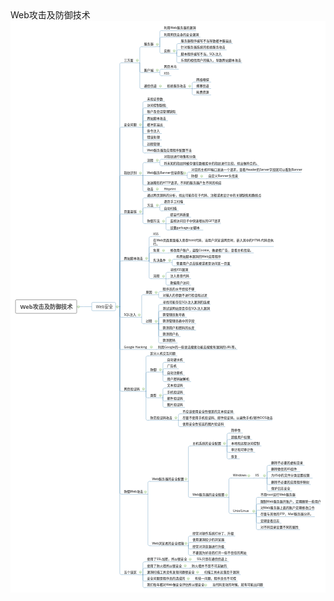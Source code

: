 <div id="main-area">
      <div id="content-info">
        <div id="content-info">
          <div id="title">Web攻击及防御技术</div>
        </div>
      </div>
      <div id="main-content">
        <div id="svg-container"><svg xmlns:ev="http://www.w3.org/2001/xml-events" width="1322" viewBox="0 0 1322 2401" ed:vSpacing="30" xmlns="http://www.w3.org/2000/svg" ed:name="Page-1" preserveAspectRadio="xMinYMin meet" xmlns:xlink="http://www.w3.org/1999/xlink" ed:hSpacing="30" height="2401" xmlns:ed="http://www.edrawsoft.cn/xml/2017/SVGExtensions/" id="page1">
    <style type="text/css"><![CDATA[
g[ed\:togtopicid],g[ed\:hyperlink],g[ed\:comment],g[ed\:note] {cursor:pointer;}
svg text::selection,svg tspan::selection{background-color: #4285f4;color: #ffffff;fill: #ffffff;}
.st55 {fill:#000000;font-family:Open Sans;font-size:10pt}
.st54 {fill:#303030;font-family:Open Sans;font-size:13pt}
.st53 {fill:#4c4c4c;font-family:Open Sans;font-size:18pt;font-weight:bold}
]]></style>
    <defs>
        <linearGradient x1="0%" y2="100%" y1="0%" x2="0%" id="lg18">
            <stop offset="0" stop-color="#ffffff"/>
            <stop offset="0.25" stop-color="#f0f5f0"/>
            <stop offset="0.75" stop-color="#e1ebe1"/>
            <stop offset="1" stop-color="#c8d7c8"/>
        </linearGradient>
    </defs>
    <rect width="1322" x="0" height="2401" fill="#ffffff" y="0"/>
    <path d="M32.8,0L60.8,0C60.8,0,63.4,0,66.8,0L95.8,0" stroke-linecap="round" stroke-linejoin="round" stroke="#4486b1" ed:parentid="101" fill="none" id="103" transform="matrix(1,0,0,1,245,1200)" ed:tosuperid="102"/>
    <path d="M-13.5,511.6L3.7,511.6L3.7,-505.6C3.7,-508.9,6.4,-511.6,9.7,-511.6L13.5,-511.6" stroke-linecap="round" stroke-linejoin="round" stroke="#4486b1" ed:parentid="102" fill="none" id="105" transform="matrix(1,0,0,1,455,688)" ed:tosuperid="104"/>
    <path d="M-13.5,33.8L3.7,33.8L3.7,-27.8C3.7,-31.1,6.4,-33.8,9.7,-33.8L13.5,-33.8" stroke-linecap="round" stroke-linejoin="round" stroke="#4486b1" ed:parentid="104" fill="none" id="107" transform="matrix(1,0,0,1,539,143)" ed:tosuperid="106"/>
    <path d="M-13.5,33.8L3.7,33.8L3.7,-27.8C3.7,-31.1,6.4,-33.8,9.7,-33.8L13.5,-33.8" stroke-linecap="round" stroke-linejoin="round" stroke="#4486b1" ed:parentid="106" fill="none" id="109" transform="matrix(1,0,0,1,623,75)" ed:tosuperid="108"/>
    <path d="M3.7,20.3L3.7,-14.3C3.7,-17.6,6.4,-20.3,9.7,-20.3L13.5,-20.3" stroke-linecap="round" stroke-linejoin="round" stroke="#4486b1" ed:parentid="106" fill="none" id="111" transform="matrix(1,0,0,1,623,89)" ed:tosuperid="110"/>
    <path d="M3.7,-13.5L3.7,7.5C3.7,10.8,6.4,13.5,9.7,13.5L13.5,13.5" stroke-linecap="round" stroke-linejoin="round" stroke="#4486b1" ed:parentid="106" fill="none" id="113" transform="matrix(1,0,0,1,623,123)" ed:tosuperid="112"/>
    <path d="M-13.5,20.3L3.7,20.3L3.7,-14.3C3.7,-17.6,6.4,-20.3,9.7,-20.3L13.5,-20.3" stroke-linecap="round" stroke-linejoin="round" stroke="#4486b1" ed:parentid="112" fill="none" id="115" transform="matrix(1,0,0,1,694,116)" ed:tosuperid="114"/>
    <path d="M3.7,6.8L3.7,-0.8C3.7,-4.1,6.4,-6.8,9.7,-6.8L13.5,-6.8" stroke-linecap="round" stroke-linejoin="round" stroke="#4486b1" ed:parentid="112" fill="none" id="117" transform="matrix(1,0,0,1,694,129)" ed:tosuperid="116"/>
    <path d="M3.7,-6.8L3.7,0.8C3.7,4.1,6.4,6.8,9.7,6.8L13.5,6.8" stroke-linecap="round" stroke-linejoin="round" stroke="#4486b1" ed:parentid="112" fill="none" id="119" transform="matrix(1,0,0,1,694,143)" ed:tosuperid="118"/>
    <path d="M3.7,-20.3L3.7,14.3C3.7,17.6,6.4,20.3,9.7,20.3L13.5,20.3" stroke-linecap="round" stroke-linejoin="round" stroke="#4486b1" ed:parentid="112" fill="none" id="121" transform="matrix(1,0,0,1,694,156)" ed:tosuperid="120"/>
    <path d="M3.7,-20.3L3.7,14.3C3.7,17.6,6.4,20.3,9.7,20.3L13.5,20.3" stroke-linecap="round" stroke-linejoin="round" stroke="#4486b1" ed:parentid="104" fill="none" id="123" transform="matrix(1,0,0,1,539,197)" ed:tosuperid="122"/>
    <path d="M-13.5,6.8L3.7,6.8L3.7,-0.8C3.7,-4.1,6.4,-6.8,9.7,-6.8L13.5,-6.8" stroke-linecap="round" stroke-linejoin="round" stroke="#4486b1" ed:parentid="122" fill="none" id="125" transform="matrix(1,0,0,1,623,210)" ed:tosuperid="124"/>
    <path d="M3.7,-6.8L3.7,0.8C3.7,4.1,6.4,6.8,9.7,6.8L13.5,6.8" stroke-linecap="round" stroke-linejoin="round" stroke="#4486b1" ed:parentid="122" fill="none" id="127" transform="matrix(1,0,0,1,623,224)" ed:tosuperid="126"/>
    <path d="M3.7,-54L3.7,48C3.7,51.3,6.4,54,9.7,54L13.5,54" stroke-linecap="round" stroke-linejoin="round" stroke="#4486b1" ed:parentid="104" fill="none" id="129" transform="matrix(1,0,0,1,539,231)" ed:tosuperid="128"/>
    <path d="M-13.5,0L3.7,0C3.7,0,6.4,0,9.7,0L13.5,0" stroke-linecap="round" stroke-linejoin="round" stroke="#4486b1" ed:parentid="128" fill="none" id="131" transform="matrix(1,0,0,1,636,285)" ed:tosuperid="130"/>
    <path d="M-13.5,13.5L3.7,13.5L3.7,-7.5C3.7,-10.8,6.4,-13.5,9.7,-13.5L13.5,-13.5" stroke-linecap="round" stroke-linejoin="round" stroke="#4486b1" ed:parentid="130" fill="none" id="133" transform="matrix(1,0,0,1,759,271)" ed:tosuperid="132"/>
    <path d="M3.7,0C3.7,0,6.4,0,9.7,0L13.5,0" stroke-linecap="round" stroke-linejoin="round" stroke="#4486b1" ed:parentid="130" fill="none" id="135" transform="matrix(1,0,0,1,759,285)" ed:tosuperid="134"/>
    <path d="M3.7,-13.5L3.7,7.5C3.7,10.8,6.4,13.5,9.7,13.5L13.5,13.5" stroke-linecap="round" stroke-linejoin="round" stroke="#4486b1" ed:parentid="130" fill="none" id="137" transform="matrix(1,0,0,1,759,298)" ed:tosuperid="136"/>
    <path d="M3.7,376.6L3.7,-370.6C3.7,-373.9,6.4,-376.6,9.7,-376.6L13.5,-376.6" stroke-linecap="round" stroke-linejoin="round" stroke="#4486b1" ed:parentid="102" fill="none" id="139" transform="matrix(1,0,0,1,455,823)" ed:tosuperid="138"/>
    <path d="M-13.5,54L3.7,54L3.7,-48C3.7,-51.3,6.4,-54,9.7,-54L13.5,-54" stroke-linecap="round" stroke-linejoin="round" stroke="#4486b1" ed:parentid="138" fill="none" id="141" transform="matrix(1,0,0,1,552,393)" ed:tosuperid="140"/>
    <path d="M3.7,40.5L3.7,-34.5C3.7,-37.8,6.4,-40.5,9.7,-40.5L13.5,-40.5" stroke-linecap="round" stroke-linejoin="round" stroke="#4486b1" ed:parentid="138" fill="none" id="143" transform="matrix(1,0,0,1,552,406)" ed:tosuperid="142"/>
    <path d="M3.7,27L3.7,-21C3.7,-24.3,6.4,-27,9.7,-27L13.5,-27" stroke-linecap="round" stroke-linejoin="round" stroke="#4486b1" ed:parentid="138" fill="none" id="145" transform="matrix(1,0,0,1,552,420)" ed:tosuperid="144"/>
    <path d="M3.7,13.5L3.7,-7.5C3.7,-10.8,6.4,-13.5,9.7,-13.5L13.5,-13.5" stroke-linecap="round" stroke-linejoin="round" stroke="#4486b1" ed:parentid="138" fill="none" id="147" transform="matrix(1,0,0,1,552,433)" ed:tosuperid="146"/>
    <path d="M3.7,0C3.7,0,6.4,0,9.7,0L13.5,0" stroke-linecap="round" stroke-linejoin="round" stroke="#4486b1" ed:parentid="138" fill="none" id="149" transform="matrix(1,0,0,1,552,447)" ed:tosuperid="148"/>
    <path d="M3.7,-13.5L3.7,7.5C3.7,10.8,6.4,13.5,9.7,13.5L13.5,13.5" stroke-linecap="round" stroke-linejoin="round" stroke="#4486b1" ed:parentid="138" fill="none" id="151" transform="matrix(1,0,0,1,552,460)" ed:tosuperid="150"/>
    <path d="M3.7,-27L3.7,21C3.7,24.3,6.4,27,9.7,27L13.5,27" stroke-linecap="round" stroke-linejoin="round" stroke="#4486b1" ed:parentid="138" fill="none" id="153" transform="matrix(1,0,0,1,552,474)" ed:tosuperid="152"/>
    <path d="M3.7,-40.5L3.7,34.5C3.7,37.8,6.4,40.5,9.7,40.5L13.5,40.5" stroke-linecap="round" stroke-linejoin="round" stroke="#4486b1" ed:parentid="138" fill="none" id="155" transform="matrix(1,0,0,1,552,487)" ed:tosuperid="154"/>
    <path d="M3.7,-54L3.7,48C3.7,51.3,6.4,54,9.7,54L13.5,54" stroke-linecap="round" stroke-linejoin="round" stroke="#4486b1" ed:parentid="138" fill="none" id="157" transform="matrix(1,0,0,1,552,501)" ed:tosuperid="156"/>
    <path d="M3.7,275.4L3.7,-269.4C3.7,-272.7,6.4,-275.4,9.7,-275.4L13.5,-275.4" stroke-linecap="round" stroke-linejoin="round" stroke="#4486b1" ed:parentid="102" fill="none" id="159" transform="matrix(1,0,0,1,455,924)" ed:tosuperid="158"/>
    <path d="M-13.5,27L3.7,27L3.7,-21C3.7,-24.3,6.4,-27,9.7,-27L13.5,-27" stroke-linecap="round" stroke-linejoin="round" stroke="#4486b1" ed:parentid="158" fill="none" id="161" transform="matrix(1,0,0,1,552,622)" ed:tosuperid="160"/>
    <path d="M-13.5,6.8L3.7,6.8L3.7,-0.8C3.7,-4.1,6.4,-6.8,9.7,-6.8L13.5,-6.8" stroke-linecap="round" stroke-linejoin="round" stroke="#4486b1" ed:parentid="160" fill="none" id="163" transform="matrix(1,0,0,1,623,588)" ed:tosuperid="162"/>
    <path d="M3.7,-6.8L3.7,0.8C3.7,4.1,6.4,6.8,9.7,6.8L13.5,6.8" stroke-linecap="round" stroke-linejoin="round" stroke="#4486b1" ed:parentid="160" fill="none" id="165" transform="matrix(1,0,0,1,623,602)" ed:tosuperid="164"/>
    <path d="M3.7,0C3.7,0,6.4,0,9.7,0L13.5,0" stroke-linecap="round" stroke-linejoin="round" stroke="#4486b1" ed:parentid="158" fill="none" id="167" transform="matrix(1,0,0,1,552,649)" ed:tosuperid="166"/>
    <path d="M-13.5,6.8L3.7,6.8L3.7,-0.8C3.7,-4.1,6.4,-6.8,9.7,-6.8L13.5,-6.8" stroke-linecap="round" stroke-linejoin="round" stroke="#4486b1" ed:parentid="166" fill="none" id="169" transform="matrix(1,0,0,1,738,642)" ed:tosuperid="168"/>
    <path d="M3.7,-6.8L3.7,0.8C3.7,4.1,6.4,6.8,9.7,6.8L13.5,6.8" stroke-linecap="round" stroke-linejoin="round" stroke="#4486b1" ed:parentid="166" fill="none" id="171" transform="matrix(1,0,0,1,738,656)" ed:tosuperid="170"/>
    <path d="M-13.5,0L3.7,0C3.7,0,6.4,0,9.7,0L13.5,0" stroke-linecap="round" stroke-linejoin="round" stroke="#4486b1" ed:parentid="170" fill="none" id="173" transform="matrix(1,0,0,1,809,663)" ed:tosuperid="172"/>
    <path d="M3.7,-20.3L3.7,14.3C3.7,17.6,6.4,20.3,9.7,20.3L13.5,20.3" stroke-linecap="round" stroke-linejoin="round" stroke="#4486b1" ed:parentid="158" fill="none" id="175" transform="matrix(1,0,0,1,552,669)" ed:tosuperid="174"/>
    <path d="M3.7,-33.8L3.7,27.8C3.7,31.1,6.4,33.8,9.7,33.8L13.5,33.8" stroke-linecap="round" stroke-linejoin="round" stroke="#4486b1" ed:parentid="158" fill="none" id="177" transform="matrix(1,0,0,1,552,683)" ed:tosuperid="176"/>
    <path d="M-13.5,0L3.7,0C3.7,0,6.4,0,9.7,0L13.5,0" stroke-linecap="round" stroke-linejoin="round" stroke="#4486b1" ed:parentid="176" fill="none" id="179" transform="matrix(1,0,0,1,623,717)" ed:tosuperid="178"/>
    <path d="M3.7,194.4L3.7,-188.4C3.7,-191.7,6.4,-194.4,9.7,-194.4L13.5,-194.4" stroke-linecap="round" stroke-linejoin="round" stroke="#4486b1" ed:parentid="102" fill="none" id="181" transform="matrix(1,0,0,1,455,1005)" ed:tosuperid="180"/>
    <path d="M-13.5,33.8L3.7,33.8L3.7,-27.8C3.7,-31.1,6.4,-33.8,9.7,-33.8L13.5,-33.8" stroke-linecap="round" stroke-linejoin="round" stroke="#4486b1" ed:parentid="180" fill="none" id="183" transform="matrix(1,0,0,1,552,777)" ed:tosuperid="182"/>
    <path d="M3.7,13.5L3.7,-7.5C3.7,-10.8,6.4,-13.5,9.7,-13.5L13.5,-13.5" stroke-linecap="round" stroke-linejoin="round" stroke="#4486b1" ed:parentid="180" fill="none" id="185" transform="matrix(1,0,0,1,552,798)" ed:tosuperid="184"/>
    <path d="M-13.5,6.8L3.7,6.8L3.7,-0.8C3.7,-4.1,6.4,-6.8,9.7,-6.8L13.5,-6.8" stroke-linecap="round" stroke-linejoin="round" stroke="#4486b1" ed:parentid="184" fill="none" id="187" transform="matrix(1,0,0,1,623,777)" ed:tosuperid="186"/>
    <path d="M3.7,-6.8L3.7,0.8C3.7,4.1,6.4,6.8,9.7,6.8L13.5,6.8" stroke-linecap="round" stroke-linejoin="round" stroke="#4486b1" ed:parentid="184" fill="none" id="189" transform="matrix(1,0,0,1,623,791)" ed:tosuperid="188"/>
    <path d="M3.7,-20.3L3.7,14.3C3.7,17.6,6.4,20.3,9.7,20.3L13.5,20.3" stroke-linecap="round" stroke-linejoin="round" stroke="#4486b1" ed:parentid="180" fill="none" id="191" transform="matrix(1,0,0,1,552,831)" ed:tosuperid="190"/>
    <path d="M-13.5,13.5L3.7,13.5L3.7,-7.5C3.7,-10.8,6.4,-13.5,9.7,-13.5L13.5,-13.5" stroke-linecap="round" stroke-linejoin="round" stroke="#4486b1" ed:parentid="190" fill="none" id="193" transform="matrix(1,0,0,1,649,838)" ed:tosuperid="192"/>
    <path d="M3.7,0C3.7,0,6.4,0,9.7,0L13.5,0" stroke-linecap="round" stroke-linejoin="round" stroke="#4486b1" ed:parentid="190" fill="none" id="195" transform="matrix(1,0,0,1,649,852)" ed:tosuperid="194"/>
    <path d="M3.7,-13.5L3.7,7.5C3.7,10.8,6.4,13.5,9.7,13.5L13.5,13.5" stroke-linecap="round" stroke-linejoin="round" stroke="#4486b1" ed:parentid="190" fill="none" id="197" transform="matrix(1,0,0,1,649,865)" ed:tosuperid="196"/>
    <path d="M3.7,96.1L3.7,-90.1C3.7,-93.4,6.4,-96.1,9.7,-96.1L13.5,-96.1" stroke-linecap="round" stroke-linejoin="round" stroke="#4486b1" ed:parentid="102" fill="none" id="199" transform="matrix(1,0,0,1,455,1104)" ed:tosuperid="198"/>
    <path d="M-13.5,51L3.7,51L3.7,-45C3.7,-48.3,6.4,-51,9.7,-51L13.5,-51" stroke-linecap="round" stroke-linejoin="round" stroke="#4486b1" ed:parentid="198" fill="none" id="201" transform="matrix(1,0,0,1,578,957)" ed:tosuperid="200"/>
    <path d="M3.7,30L3.7,-24C3.7,-27.3,6.4,-30,9.7,-30L13.5,-30" stroke-linecap="round" stroke-linejoin="round" stroke="#4486b1" ed:parentid="198" fill="none" id="203" transform="matrix(1,0,0,1,578,978)" ed:tosuperid="202"/>
    <path d="M3.7,16.5L3.7,-10.5C3.7,-13.8,6.4,-16.5,9.7,-16.5L13.5,-16.5" stroke-linecap="round" stroke-linejoin="round" stroke="#4486b1" ed:parentid="198" fill="none" id="205" transform="matrix(1,0,0,1,578,991)" ed:tosuperid="204"/>
    <path d="M-13.5,0L3.7,0C3.7,0,6.4,0,9.7,0L13.5,0" stroke-linecap="round" stroke-linejoin="round" stroke="#4486b1" ed:parentid="204" fill="none" id="207" transform="matrix(1,0,0,1,649,975)" ed:tosuperid="206"/>
    <path d="M3.7,-3.8L3.7,-2.3C3.7,1.1,6.4,3.8,9.7,3.8L13.5,3.8" stroke-linecap="round" stroke-linejoin="round" stroke="#4486b1" ed:parentid="198" fill="none" id="209" transform="matrix(1,0,0,1,578,1011)" ed:tosuperid="208"/>
    <path d="M-13.5,6.8L3.7,6.8L3.7,-0.8C3.7,-4.1,6.4,-6.8,9.7,-6.8L13.5,-6.8" stroke-linecap="round" stroke-linejoin="round" stroke="#4486b1" ed:parentid="208" fill="none" id="211" transform="matrix(1,0,0,1,675,1008)" ed:tosuperid="210"/>
    <path d="M3.7,-6.8L3.7,0.8C3.7,4.1,6.4,6.8,9.7,6.8L13.5,6.8" stroke-linecap="round" stroke-linejoin="round" stroke="#4486b1" ed:parentid="208" fill="none" id="213" transform="matrix(1,0,0,1,675,1022)" ed:tosuperid="212"/>
    <path d="M3.7,-37.5L3.7,31.5C3.7,34.8,6.4,37.5,9.7,37.5L13.5,37.5" stroke-linecap="round" stroke-linejoin="round" stroke="#4486b1" ed:parentid="198" fill="none" id="215" transform="matrix(1,0,0,1,578,1045)" ed:tosuperid="214"/>
    <path d="M-13.5,13.5L3.7,13.5L3.7,-7.5C3.7,-10.8,6.4,-13.5,9.7,-13.5L13.5,-13.5" stroke-linecap="round" stroke-linejoin="round" stroke="#4486b1" ed:parentid="214" fill="none" id="217" transform="matrix(1,0,0,1,649,1069)" ed:tosuperid="216"/>
    <path d="M3.7,0C3.7,0,6.4,0,9.7,0L13.5,0" stroke-linecap="round" stroke-linejoin="round" stroke="#4486b1" ed:parentid="214" fill="none" id="219" transform="matrix(1,0,0,1,649,1083)" ed:tosuperid="218"/>
    <path d="M3.7,-13.5L3.7,7.5C3.7,10.8,6.4,13.5,9.7,13.5L13.5,13.5" stroke-linecap="round" stroke-linejoin="round" stroke="#4486b1" ed:parentid="214" fill="none" id="221" transform="matrix(1,0,0,1,649,1096)" ed:tosuperid="220"/>
    <path d="M3.7,-22.4L3.7,16.4C3.7,19.7,6.4,22.4,9.7,22.4L13.5,22.4" stroke-linecap="round" stroke-linejoin="round" stroke="#4486b1" ed:parentid="102" fill="none" id="223" transform="matrix(1,0,0,1,455,1222)" ed:tosuperid="222"/>
    <path d="M-13.5,47.3L3.7,47.3L3.7,-41.3C3.7,-44.6,6.4,-47.3,9.7,-47.3L13.5,-47.3" stroke-linecap="round" stroke-linejoin="round" stroke="#4486b1" ed:parentid="222" fill="none" id="225" transform="matrix(1,0,0,1,547,1197)" ed:tosuperid="224"/>
    <path d="M-13.5,6.8L3.7,6.8L3.7,-0.8C3.7,-4.1,6.4,-6.8,9.7,-6.8L13.5,-6.8" stroke-linecap="round" stroke-linejoin="round" stroke="#4486b1" ed:parentid="224" fill="none" id="227" transform="matrix(1,0,0,1,618,1143)" ed:tosuperid="226"/>
    <path d="M3.7,-6.8L3.7,0.8C3.7,4.1,6.4,6.8,9.7,6.8L13.5,6.8" stroke-linecap="round" stroke-linejoin="round" stroke="#4486b1" ed:parentid="224" fill="none" id="229" transform="matrix(1,0,0,1,618,1157)" ed:tosuperid="228"/>
    <path d="M3.7,-13.5L3.7,7.5C3.7,10.8,6.4,13.5,9.7,13.5L13.5,13.5" stroke-linecap="round" stroke-linejoin="round" stroke="#4486b1" ed:parentid="222" fill="none" id="231" transform="matrix(1,0,0,1,547,1258)" ed:tosuperid="230"/>
    <path d="M-13.5,40.5L3.7,40.5L3.7,-34.5C3.7,-37.8,6.4,-40.5,9.7,-40.5L13.5,-40.5" stroke-linecap="round" stroke-linejoin="round" stroke="#4486b1" ed:parentid="230" fill="none" id="233" transform="matrix(1,0,0,1,618,1231)" ed:tosuperid="232"/>
    <path d="M3.7,27L3.7,-21C3.7,-24.3,6.4,-27,9.7,-27L13.5,-27" stroke-linecap="round" stroke-linejoin="round" stroke="#4486b1" ed:parentid="230" fill="none" id="235" transform="matrix(1,0,0,1,618,1245)" ed:tosuperid="234"/>
    <path d="M3.7,13.5L3.7,-7.5C3.7,-10.8,6.4,-13.5,9.7,-13.5L13.5,-13.5" stroke-linecap="round" stroke-linejoin="round" stroke="#4486b1" ed:parentid="230" fill="none" id="237" transform="matrix(1,0,0,1,618,1258)" ed:tosuperid="236"/>
    <path d="M3.7,0C3.7,0,6.4,0,9.7,0L13.5,0" stroke-linecap="round" stroke-linejoin="round" stroke="#4486b1" ed:parentid="230" fill="none" id="239" transform="matrix(1,0,0,1,618,1272)" ed:tosuperid="238"/>
    <path d="M3.7,-13.5L3.7,7.5C3.7,10.8,6.4,13.5,9.7,13.5L13.5,13.5" stroke-linecap="round" stroke-linejoin="round" stroke="#4486b1" ed:parentid="230" fill="none" id="241" transform="matrix(1,0,0,1,618,1285)" ed:tosuperid="240"/>
    <path d="M3.7,-27L3.7,21C3.7,24.3,6.4,27,9.7,27L13.5,27" stroke-linecap="round" stroke-linejoin="round" stroke="#4486b1" ed:parentid="230" fill="none" id="243" transform="matrix(1,0,0,1,618,1299)" ed:tosuperid="242"/>
    <path d="M3.7,-40.5L3.7,34.5C3.7,37.8,6.4,40.5,9.7,40.5L13.5,40.5" stroke-linecap="round" stroke-linejoin="round" stroke="#4486b1" ed:parentid="230" fill="none" id="245" transform="matrix(1,0,0,1,618,1312)" ed:tosuperid="244"/>
    <path d="M3.7,-89.9L3.7,83.9C3.7,87.2,6.4,89.9,9.7,89.9L13.5,89.9" stroke-linecap="round" stroke-linejoin="round" stroke="#4486b1" ed:parentid="102" fill="none" id="247" transform="matrix(1,0,0,1,455,1290)" ed:tosuperid="246"/>
    <path d="M-13.5,0L3.7,0C3.7,0,6.4,0,9.7,0L13.5,0" stroke-linecap="round" stroke-linejoin="round" stroke="#4486b1" ed:parentid="246" fill="none" id="249" transform="matrix(1,0,0,1,598,1380)" ed:tosuperid="248"/>
    <path d="M3.7,-177.6L3.7,171.6C3.7,174.9,6.4,177.6,9.7,177.6L13.5,177.6" stroke-linecap="round" stroke-linejoin="round" stroke="#4486b1" ed:parentid="102" fill="none" id="251" transform="matrix(1,0,0,1,455,1377)" ed:tosuperid="250"/>
    <path d="M-13.5,74.3L3.7,74.3L3.7,-68.3C3.7,-71.6,6.4,-74.3,9.7,-74.3L13.5,-74.3" stroke-linecap="round" stroke-linejoin="round" stroke="#4486b1" ed:parentid="250" fill="none" id="253" transform="matrix(1,0,0,1,565,1481)" ed:tosuperid="252"/>
    <path d="M3.7,40.5L3.7,-34.5C3.7,-37.8,6.4,-40.5,9.7,-40.5L13.5,-40.5" stroke-linecap="round" stroke-linejoin="round" stroke="#4486b1" ed:parentid="250" fill="none" id="255" transform="matrix(1,0,0,1,565,1515)" ed:tosuperid="254"/>
    <path d="M-13.5,20.3L3.7,20.3L3.7,-14.3C3.7,-17.6,6.4,-20.3,9.7,-20.3L13.5,-20.3" stroke-linecap="round" stroke-linejoin="round" stroke="#4486b1" ed:parentid="254" fill="none" id="257" transform="matrix(1,0,0,1,636,1454)" ed:tosuperid="256"/>
    <path d="M3.7,6.8L3.7,-0.8C3.7,-4.1,6.4,-6.8,9.7,-6.8L13.5,-6.8" stroke-linecap="round" stroke-linejoin="round" stroke="#4486b1" ed:parentid="254" fill="none" id="259" transform="matrix(1,0,0,1,636,1467)" ed:tosuperid="258"/>
    <path d="M3.7,-6.8L3.7,0.8C3.7,4.1,6.4,6.8,9.7,6.8L13.5,6.8" stroke-linecap="round" stroke-linejoin="round" stroke="#4486b1" ed:parentid="254" fill="none" id="261" transform="matrix(1,0,0,1,636,1481)" ed:tosuperid="260"/>
    <path d="M3.7,-20.3L3.7,14.3C3.7,17.6,6.4,20.3,9.7,20.3L13.5,20.3" stroke-linecap="round" stroke-linejoin="round" stroke="#4486b1" ed:parentid="254" fill="none" id="263" transform="matrix(1,0,0,1,636,1494)" ed:tosuperid="262"/>
    <path d="M3.7,-13.5L3.7,7.5C3.7,10.8,6.4,13.5,9.7,13.5L13.5,13.5" stroke-linecap="round" stroke-linejoin="round" stroke="#4486b1" ed:parentid="250" fill="none" id="265" transform="matrix(1,0,0,1,565,1569)" ed:tosuperid="264"/>
    <path d="M-13.5,20.3L3.7,20.3L3.7,-14.3C3.7,-17.6,6.4,-20.3,9.7,-20.3L13.5,-20.3" stroke-linecap="round" stroke-linejoin="round" stroke="#4486b1" ed:parentid="264" fill="none" id="267" transform="matrix(1,0,0,1,636,1562)" ed:tosuperid="266"/>
    <path d="M3.7,6.8L3.7,-0.8C3.7,-4.1,6.4,-6.8,9.7,-6.8L13.5,-6.8" stroke-linecap="round" stroke-linejoin="round" stroke="#4486b1" ed:parentid="264" fill="none" id="269" transform="matrix(1,0,0,1,636,1575)" ed:tosuperid="268"/>
    <path d="M3.7,-6.8L3.7,0.8C3.7,4.1,6.4,6.8,9.7,6.8L13.5,6.8" stroke-linecap="round" stroke-linejoin="round" stroke="#4486b1" ed:parentid="264" fill="none" id="271" transform="matrix(1,0,0,1,636,1589)" ed:tosuperid="270"/>
    <path d="M3.7,-20.3L3.7,14.3C3.7,17.6,6.4,20.3,9.7,20.3L13.5,20.3" stroke-linecap="round" stroke-linejoin="round" stroke="#4486b1" ed:parentid="264" fill="none" id="273" transform="matrix(1,0,0,1,636,1602)" ed:tosuperid="272"/>
    <path d="M3.7,-60.8L3.7,54.8C3.7,58.1,6.4,60.8,9.7,60.8L13.5,60.8" stroke-linecap="round" stroke-linejoin="round" stroke="#4486b1" ed:parentid="250" fill="none" id="275" transform="matrix(1,0,0,1,565,1616)" ed:tosuperid="274"/>
    <path d="M-13.5,13.5L3.7,13.5L3.7,-7.5C3.7,-10.8,6.4,-13.5,9.7,-13.5L13.5,-13.5" stroke-linecap="round" stroke-linejoin="round" stroke="#4486b1" ed:parentid="274" fill="none" id="277" transform="matrix(1,0,0,1,701,1663)" ed:tosuperid="276"/>
    <path d="M3.7,0C3.7,0,6.4,0,9.7,0L13.5,0" stroke-linecap="round" stroke-linejoin="round" stroke="#4486b1" ed:parentid="274" fill="none" id="279" transform="matrix(1,0,0,1,701,1677)" ed:tosuperid="278"/>
    <path d="M3.7,-13.5L3.7,7.5C3.7,10.8,6.4,13.5,9.7,13.5L13.5,13.5" stroke-linecap="round" stroke-linejoin="round" stroke="#4486b1" ed:parentid="274" fill="none" id="281" transform="matrix(1,0,0,1,701,1690)" ed:tosuperid="280"/>
    <path d="M3.7,-393.6L3.7,387.6C3.7,390.9,6.4,393.6,9.7,393.6L13.5,393.6" stroke-linecap="round" stroke-linejoin="round" stroke="#4486b1" ed:parentid="102" fill="none" id="283" transform="matrix(1,0,0,1,455,1593)" ed:tosuperid="282"/>
    <path d="M-13.5,27L3.7,27L3.7,-21C3.7,-24.3,6.4,-27,9.7,-27L13.5,-27" stroke-linecap="round" stroke-linejoin="round" stroke="#4486b1" ed:parentid="282" fill="none" id="285" transform="matrix(1,0,0,1,573,1960)" ed:tosuperid="284"/>
    <path d="M-13.5,74.3L3.7,74.3L3.7,-68.3C3.7,-71.6,6.4,-74.3,9.7,-74.3L13.5,-74.3" stroke-linecap="round" stroke-linejoin="round" stroke="#4486b1" ed:parentid="284" fill="none" id="287" transform="matrix(1,0,0,1,743,1859)" ed:tosuperid="286"/>
    <path d="M-13.5,27L3.7,27L3.7,-21C3.7,-24.3,6.4,-27,9.7,-27L13.5,-27" stroke-linecap="round" stroke-linejoin="round" stroke="#4486b1" ed:parentid="286" fill="none" id="289" transform="matrix(1,0,0,1,905,1758)" ed:tosuperid="288"/>
    <path d="M3.7,13.5L3.7,-7.5C3.7,-10.8,6.4,-13.5,9.7,-13.5L13.5,-13.5" stroke-linecap="round" stroke-linejoin="round" stroke="#4486b1" ed:parentid="286" fill="none" id="291" transform="matrix(1,0,0,1,905,1771)" ed:tosuperid="290"/>
    <path d="M3.7,0C3.7,0,6.4,0,9.7,0L13.5,0" stroke-linecap="round" stroke-linejoin="round" stroke="#4486b1" ed:parentid="286" fill="none" id="293" transform="matrix(1,0,0,1,905,1785)" ed:tosuperid="292"/>
    <path d="M3.7,-13.5L3.7,7.5C3.7,10.8,6.4,13.5,9.7,13.5L13.5,13.5" stroke-linecap="round" stroke-linejoin="round" stroke="#4486b1" ed:parentid="286" fill="none" id="295" transform="matrix(1,0,0,1,905,1798)" ed:tosuperid="294"/>
    <path d="M3.7,-27L3.7,21C3.7,24.3,6.4,27,9.7,27L13.5,27" stroke-linecap="round" stroke-linejoin="round" stroke="#4486b1" ed:parentid="286" fill="none" id="297" transform="matrix(1,0,0,1,905,1812)" ed:tosuperid="296"/>
    <path d="M3.7,-33.8L3.7,27.8C3.7,31.1,6.4,33.8,9.7,33.8L13.5,33.8" stroke-linecap="round" stroke-linejoin="round" stroke="#4486b1" ed:parentid="284" fill="none" id="299" transform="matrix(1,0,0,1,743,1967)" ed:tosuperid="298"/>
    <path d="M-13.5,40.5L3.7,40.5L3.7,-34.5C3.7,-37.8,6.4,-40.5,9.7,-40.5L13.5,-40.5" stroke-linecap="round" stroke-linejoin="round" stroke="#4486b1" ed:parentid="298" fill="none" id="301" transform="matrix(1,0,0,1,913,1960)" ed:tosuperid="300"/>
    <path d="M-13.5,0L3.7,0C3.7,0,6.4,0,9.7,0L13.5,0" stroke-linecap="round" stroke-linejoin="round" stroke="#4486b1" ed:parentid="300" fill="none" id="303" transform="matrix(1,0,0,1,1007,1920)" ed:tosuperid="302"/>
    <path d="M-13.5,27L3.7,27L3.7,-21C3.7,-24.3,6.4,-27,9.7,-27L13.5,-27" stroke-linecap="round" stroke-linejoin="round" stroke="#4486b1" ed:parentid="302" fill="none" id="305" transform="matrix(1,0,0,1,1073,1893)" ed:tosuperid="304"/>
    <path d="M3.7,13.5L3.7,-7.5C3.7,-10.8,6.4,-13.5,9.7,-13.5L13.5,-13.5" stroke-linecap="round" stroke-linejoin="round" stroke="#4486b1" ed:parentid="302" fill="none" id="307" transform="matrix(1,0,0,1,1073,1906)" ed:tosuperid="306"/>
    <path d="M3.7,0C3.7,0,6.4,0,9.7,0L13.5,0" stroke-linecap="round" stroke-linejoin="round" stroke="#4486b1" ed:parentid="302" fill="none" id="309" transform="matrix(1,0,0,1,1073,1920)" ed:tosuperid="308"/>
    <path d="M3.7,-13.5L3.7,7.5C3.7,10.8,6.4,13.5,9.7,13.5L13.5,13.5" stroke-linecap="round" stroke-linejoin="round" stroke="#4486b1" ed:parentid="302" fill="none" id="311" transform="matrix(1,0,0,1,1073,1933)" ed:tosuperid="310"/>
    <path d="M3.7,-27L3.7,21C3.7,24.3,6.4,27,9.7,27L13.5,27" stroke-linecap="round" stroke-linejoin="round" stroke="#4486b1" ed:parentid="302" fill="none" id="313" transform="matrix(1,0,0,1,1073,1947)" ed:tosuperid="312"/>
    <path d="M3.7,-33.8L3.7,27.8C3.7,31.1,6.4,33.8,9.7,33.8L13.5,33.8" stroke-linecap="round" stroke-linejoin="round" stroke="#4486b1" ed:parentid="298" fill="none" id="315" transform="matrix(1,0,0,1,913,2034)" ed:tosuperid="314"/>
    <path d="M-13.5,33.8L3.7,33.8L3.7,-27.8C3.7,-31.1,6.4,-33.8,9.7,-33.8L13.5,-33.8" stroke-linecap="round" stroke-linejoin="round" stroke="#4486b1" ed:parentid="314" fill="none" id="317" transform="matrix(1,0,0,1,1028,2034)" ed:tosuperid="316"/>
    <path d="M3.7,20.3L3.7,-14.3C3.7,-17.6,6.4,-20.3,9.7,-20.3L13.5,-20.3" stroke-linecap="round" stroke-linejoin="round" stroke="#4486b1" ed:parentid="314" fill="none" id="319" transform="matrix(1,0,0,1,1028,2048)" ed:tosuperid="318"/>
    <path d="M3.7,6.8L3.7,-0.8C3.7,-4.1,6.4,-6.8,9.7,-6.8L13.5,-6.8" stroke-linecap="round" stroke-linejoin="round" stroke="#4486b1" ed:parentid="314" fill="none" id="321" transform="matrix(1,0,0,1,1028,2061)" ed:tosuperid="320"/>
    <path d="M3.7,-6.8L3.7,0.8C3.7,4.1,6.4,6.8,9.7,6.8L13.5,6.8" stroke-linecap="round" stroke-linejoin="round" stroke="#4486b1" ed:parentid="314" fill="none" id="323" transform="matrix(1,0,0,1,1028,2075)" ed:tosuperid="322"/>
    <path d="M3.7,-20.3L3.7,14.3C3.7,17.6,6.4,20.3,9.7,20.3L13.5,20.3" stroke-linecap="round" stroke-linejoin="round" stroke="#4486b1" ed:parentid="314" fill="none" id="325" transform="matrix(1,0,0,1,1028,2088)" ed:tosuperid="324"/>
    <path d="M3.7,-33.8L3.7,27.8C3.7,31.1,6.4,33.8,9.7,33.8L13.5,33.8" stroke-linecap="round" stroke-linejoin="round" stroke="#4486b1" ed:parentid="314" fill="none" id="327" transform="matrix(1,0,0,1,1028,2102)" ed:tosuperid="326"/>
    <path d="M3.7,-108L3.7,102C3.7,105.3,6.4,108,9.7,108L13.5,108" stroke-linecap="round" stroke-linejoin="round" stroke="#4486b1" ed:parentid="282" fill="none" id="329" transform="matrix(1,0,0,1,573,2095)" ed:tosuperid="328"/>
    <path d="M-13.5,20.3L3.7,20.3L3.7,-14.3C3.7,-17.6,6.4,-20.3,9.7,-20.3L13.5,-20.3" stroke-linecap="round" stroke-linejoin="round" stroke="#4486b1" ed:parentid="328" fill="none" id="331" transform="matrix(1,0,0,1,743,2183)" ed:tosuperid="330"/>
    <path d="M3.7,6.8L3.7,-0.8C3.7,-4.1,6.4,-6.8,9.7,-6.8L13.5,-6.8" stroke-linecap="round" stroke-linejoin="round" stroke="#4486b1" ed:parentid="328" fill="none" id="333" transform="matrix(1,0,0,1,743,2196)" ed:tosuperid="332"/>
    <path d="M3.7,-6.8L3.7,0.8C3.7,4.1,6.4,6.8,9.7,6.8L13.5,6.8" stroke-linecap="round" stroke-linejoin="round" stroke="#4486b1" ed:parentid="328" fill="none" id="335" transform="matrix(1,0,0,1,743,2210)" ed:tosuperid="334"/>
    <path d="M3.7,-20.3L3.7,14.3C3.7,17.6,6.4,20.3,9.7,20.3L13.5,20.3" stroke-linecap="round" stroke-linejoin="round" stroke="#4486b1" ed:parentid="328" fill="none" id="337" transform="matrix(1,0,0,1,743,2223)" ed:tosuperid="336"/>
    <path d="M3.7,-562.4L3.7,556.4C3.7,559.7,6.4,562.4,9.7,562.4L13.5,562.4" stroke-linecap="round" stroke-linejoin="round" stroke="#4486b1" ed:parentid="102" fill="none" id="339" transform="matrix(1,0,0,1,455,1762)" ed:tosuperid="338"/>
    <path d="M-13.5,27L3.7,27L3.7,-21C3.7,-24.3,6.4,-27,9.7,-27L13.5,-27" stroke-linecap="round" stroke-linejoin="round" stroke="#4486b1" ed:parentid="338" fill="none" id="341" transform="matrix(1,0,0,1,552,2298)" ed:tosuperid="340"/>
    <path d="M-13.5,0L3.7,0C3.7,0,6.4,0,9.7,0L13.5,0" stroke-linecap="round" stroke-linejoin="round" stroke="#4486b1" ed:parentid="340" fill="none" id="343" transform="matrix(1,0,0,1,761,2271)" ed:tosuperid="342"/>
    <path d="M3.7,13.5L3.7,-7.5C3.7,-10.8,6.4,-13.5,9.7,-13.5L13.5,-13.5" stroke-linecap="round" stroke-linejoin="round" stroke="#4486b1" ed:parentid="338" fill="none" id="345" transform="matrix(1,0,0,1,552,2311)" ed:tosuperid="344"/>
    <path d="M-13.5,0L3.7,0C3.7,0,6.4,0,9.7,0L13.5,0" stroke-linecap="round" stroke-linejoin="round" stroke="#4486b1" ed:parentid="344" fill="none" id="347" transform="matrix(1,0,0,1,740,2298)" ed:tosuperid="346"/>
    <path d="M3.7,0C3.7,0,6.4,0,9.7,0L13.5,0" stroke-linecap="round" stroke-linejoin="round" stroke="#4486b1" ed:parentid="338" fill="none" id="349" transform="matrix(1,0,0,1,552,2325)" ed:tosuperid="348"/>
    <path d="M-13.5,0L3.7,0C3.7,0,6.4,0,9.7,0L13.5,0" stroke-linecap="round" stroke-linejoin="round" stroke="#4486b1" ed:parentid="348" fill="none" id="351" transform="matrix(1,0,0,1,792,2325)" ed:tosuperid="350"/>
    <path d="M3.7,-13.5L3.7,7.5C3.7,10.8,6.4,13.5,9.7,13.5L13.5,13.5" stroke-linecap="round" stroke-linejoin="round" stroke="#4486b1" ed:parentid="338" fill="none" id="353" transform="matrix(1,0,0,1,552,2338)" ed:tosuperid="352"/>
    <path d="M-13.5,0L3.7,0C3.7,0,6.4,0,9.7,0L13.5,0" stroke-linecap="round" stroke-linejoin="round" stroke="#4486b1" ed:parentid="352" fill="none" id="355" transform="matrix(1,0,0,1,753,2352)" ed:tosuperid="354"/>
    <path d="M3.7,-27L3.7,21C3.7,24.3,6.4,27,9.7,27L13.5,27" stroke-linecap="round" stroke-linejoin="round" stroke="#4486b1" ed:parentid="338" fill="none" id="357" transform="matrix(1,0,0,1,552,2352)" ed:tosuperid="356"/>
    <path d="M-13.5,0L3.7,0C3.7,0,6.4,0,9.7,0L13.5,0" stroke-linecap="round" stroke-linejoin="round" stroke="#4486b1" ed:parentid="356" fill="none" id="359" transform="matrix(1,0,0,1,826,2379)" ed:tosuperid="358"/>
    <g ed:height="57" ed:topictype="mainidea" ed:layout="map" id="101" transform="matrix(1,0,0,1,21,1171)" ed:width="257">
        <path d="M4,0L253,0C255.2,0,257,1.8,257,4L257,53C257,55.2,255.2,57,253,57L4,57C1.8,57,0,55.2,0,53L0,4C0,1.8,1.8,0,4,0z" stroke-linejoin="round" stroke="#000000" fill="#ffffff"/>
        <text class="st53">
            <tspan x="20" style="white-space:pre" y="37.8">Web攻击及防御技术</tspan>
        </text>
    </g>
    <g ed:height="35" ed:layout="rightmap" ed:parentid="101" id="102" transform="matrix(1,0,0,1,341,1182)" ed:width="100">
        <path d="M4,0L96,0C98.2,0,100,1.8,100,4L100,31C100,33.2,98.2,35,96,35L4,35C1.8,35,0,33.2,0,31L0,4C0,1.8,1.8,0,4,0z" stroke-linejoin="round" stroke="#4486b1" fill="#ffffff"/>
        <text class="st54">
            <tspan x="18" style="white-space:pre" y="23.8">Web安全</tspan>
        </text>
    </g>
    <g ed:height="20.5" ed:layout="rightmap" ed:parentid="102" id="104" transform="matrix(1,0,0,1,468,156)" ed:width="57">
        <path d="M0,20.5L57,20.5" stroke-linejoin="round" stroke="#4486b1" fill="none"/>
        <text class="st55">
            <tspan x="8" style="white-space:pre" y="14.4">三方面</tspan>
        </text>
    </g>
    <g ed:height="20.5" ed:layout="rightmap" ed:parentid="104" id="106" transform="matrix(1,0,0,1,552,89)" ed:width="57">
        <path d="M0,20.5L57,20.5" stroke-linejoin="round" stroke="#4486b1" fill="none"/>
        <text class="st55">
            <tspan x="8" style="white-space:pre" y="14.4">服务器</tspan>
        </text>
    </g>
    <g ed:height="20.5" ed:layout="rightmap" ed:parentid="106" id="108" transform="matrix(1,0,0,1,636,21)" ed:width="143">
        <path d="M0,20.5L143,20.5" stroke-linejoin="round" stroke="#4486b1" fill="none"/>
        <text class="st55">
            <tspan x="8" style="white-space:pre" y="14.4">利用Web服务器的漏洞</tspan>
        </text>
    </g>
    <g ed:height="20.5" ed:layout="rightmap" ed:parentid="106" id="110" transform="matrix(1,0,0,1,636,48)" ed:width="161">
        <path d="M0,20.5L161,20.5" stroke-linejoin="round" stroke="#4486b1" fill="none"/>
        <text class="st55">
            <tspan x="8" style="white-space:pre" y="14.4">利用网页自身的安全漏洞</tspan>
        </text>
    </g>
    <g ed:height="20.5" ed:layout="rightmap" ed:parentid="106" id="112" transform="matrix(1,0,0,1,636,116)" ed:width="44">
        <path d="M0,20.5L44,20.5" stroke-linejoin="round" stroke="#4486b1" fill="none"/>
        <text class="st55">
            <tspan x="8" style="white-space:pre" y="14.4">实例</tspan>
        </text>
    </g>
    <g ed:height="20.5" ed:layout="rightmap" ed:parentid="112" id="114" transform="matrix(1,0,0,1,707,75)" ed:width="226">
        <path d="M0,20.5L226,20.5" stroke-linejoin="round" stroke="#4486b1" fill="none"/>
        <text class="st55">
            <tspan x="8" style="white-space:pre" y="14.4">服务器程序编写不当导致缓冲器溢出</tspan>
        </text>
    </g>
    <g ed:height="20.5" ed:layout="rightmap" ed:parentid="112" id="116" transform="matrix(1,0,0,1,707,102)" ed:width="200">
        <path d="M0,20.5L200,20.5" stroke-linejoin="round" stroke="#4486b1" fill="none"/>
        <text class="st55">
            <tspan x="8" style="white-space:pre" y="14.4">针对服务器系统的拒绝服务攻击</tspan>
        </text>
    </g>
    <g ed:height="20.5" ed:layout="rightmap" ed:parentid="112" id="118" transform="matrix(1,0,0,1,707,129)" ed:width="182">
        <path d="M0,20.5L182,20.5" stroke-linejoin="round" stroke="#4486b1" fill="none"/>
        <text class="st55">
            <tspan x="8" style="white-space:pre" y="14.4">脚本程序编写不当，SQL注入</tspan>
        </text>
    </g>
    <g ed:height="20.5" ed:layout="rightmap" ed:parentid="112" id="120" transform="matrix(1,0,0,1,707,156)" ed:width="265">
        <path d="M0,20.5L265,20.5" stroke-linejoin="round" stroke="#4486b1" fill="none"/>
        <text class="st55">
            <tspan x="8" style="white-space:pre" y="14.4">乐观的相信用户的输入，导致跨站脚本攻击</tspan>
        </text>
    </g>
    <g ed:height="20.5" ed:layout="rightmap" ed:parentid="104" id="122" transform="matrix(1,0,0,1,552,197)" ed:width="57">
        <path d="M0,20.5L57,20.5" stroke-linejoin="round" stroke="#4486b1" fill="none"/>
        <text class="st55">
            <tspan x="8" style="white-space:pre" y="14.4">客户端</tspan>
        </text>
    </g>
    <g ed:height="20.5" ed:layout="rightmap" ed:parentid="122" id="124" transform="matrix(1,0,0,1,636,183)" ed:width="70">
        <path d="M0,20.5L70,20.5" stroke-linejoin="round" stroke="#4486b1" fill="none"/>
        <text class="st55">
            <tspan x="8" style="white-space:pre" y="14.4">网页木马</tspan>
        </text>
    </g>
    <g ed:height="20.5" ed:layout="rightmap" ed:parentid="122" id="126" transform="matrix(1,0,0,1,636,210)" ed:width="39">
        <path d="M0,20.5L39,20.5" stroke-linejoin="round" stroke="#4486b1" fill="none"/>
        <text class="st55">
            <tspan x="8" style="white-space:pre" y="14.4">XSS</tspan>
        </text>
    </g>
    <g ed:height="20.5" ed:layout="rightmap" ed:parentid="104" id="128" transform="matrix(1,0,0,1,552,264)" ed:width="70">
        <path d="M0,20.5L70,20.5" stroke-linejoin="round" stroke="#4486b1" fill="none"/>
        <text class="st55">
            <tspan x="8" style="white-space:pre" y="14.4">通信信道</tspan>
        </text>
    </g>
    <g ed:height="20.5" ed:layout="rightmap" ed:parentid="128" id="130" transform="matrix(1,0,0,1,649,264)" ed:width="96">
        <path d="M0,20.5L96,20.5" stroke-linejoin="round" stroke="#4486b1" fill="none"/>
        <text class="st55">
            <tspan x="8" style="white-space:pre" y="14.4">拒绝服务攻击</tspan>
        </text>
    </g>
    <g ed:height="20.5" ed:layout="rightmap" ed:parentid="130" id="132" transform="matrix(1,0,0,1,772,237)" ed:width="70">
        <path d="M0,20.5L70,20.5" stroke-linejoin="round" stroke="#4486b1" fill="none"/>
        <text class="st55">
            <tspan x="8" style="white-space:pre" y="14.4">网络嗅探</tspan>
        </text>
    </g>
    <g ed:height="20.5" ed:layout="rightmap" ed:parentid="130" id="134" transform="matrix(1,0,0,1,772,264)" ed:width="70">
        <path d="M0,20.5L70,20.5" stroke-linejoin="round" stroke="#4486b1" fill="none"/>
        <text class="st55">
            <tspan x="8" style="white-space:pre" y="14.4">拥塞信道</tspan>
        </text>
    </g>
    <g ed:height="20.5" ed:layout="rightmap" ed:parentid="130" id="136" transform="matrix(1,0,0,1,772,291)" ed:width="70">
        <path d="M0,20.5L70,20.5" stroke-linejoin="round" stroke="#4486b1" fill="none"/>
        <text class="st55">
            <tspan x="8" style="white-space:pre" y="14.4">耗费资源</tspan>
        </text>
    </g>
    <g ed:height="20.5" ed:layout="rightmap" ed:parentid="102" id="138" transform="matrix(1,0,0,1,468,426)" ed:width="70">
        <path d="M0,20.5L70,20.5" stroke-linejoin="round" stroke="#4486b1" fill="none"/>
        <text class="st55">
            <tspan x="8" style="white-space:pre" y="14.4">安全问题</tspan>
        </text>
    </g>
    <g ed:height="20.5" ed:layout="rightmap" ed:parentid="138" id="140" transform="matrix(1,0,0,1,565,318)" ed:width="83">
        <path d="M0,20.5L83,20.5" stroke-linejoin="round" stroke="#4486b1" fill="none"/>
        <text class="st55">
            <tspan x="8" style="white-space:pre" y="14.4">未验证参数</tspan>
        </text>
    </g>
    <g ed:height="20.5" ed:layout="rightmap" ed:parentid="138" id="142" transform="matrix(1,0,0,1,565,345)" ed:width="96">
        <path d="M0,20.5L96,20.5" stroke-linejoin="round" stroke="#4486b1" fill="none"/>
        <text class="st55">
            <tspan x="8" style="white-space:pre" y="14.4">访问控制缺陷</tspan>
        </text>
    </g>
    <g ed:height="20.5" ed:layout="rightmap" ed:parentid="138" id="144" transform="matrix(1,0,0,1,565,372)" ed:width="135">
        <path d="M0,20.5L135,20.5" stroke-linejoin="round" stroke="#4486b1" fill="none"/>
        <text class="st55">
            <tspan x="8" style="white-space:pre" y="14.4">账户及会话管理缺陷</tspan>
        </text>
    </g>
    <g ed:height="20.5" ed:layout="rightmap" ed:parentid="138" id="146" transform="matrix(1,0,0,1,565,399)" ed:width="96">
        <path d="M0,20.5L96,20.5" stroke-linejoin="round" stroke="#4486b1" fill="none"/>
        <text class="st55">
            <tspan x="8" style="white-space:pre" y="14.4">跨站脚本攻击</tspan>
        </text>
    </g>
    <g ed:height="20.5" ed:layout="rightmap" ed:parentid="138" id="148" transform="matrix(1,0,0,1,565,426)" ed:width="83">
        <path d="M0,20.5L83,20.5" stroke-linejoin="round" stroke="#4486b1" fill="none"/>
        <text class="st55">
            <tspan x="8" style="white-space:pre" y="14.4">缓冲区溢出</tspan>
        </text>
    </g>
    <g ed:height="20.5" ed:layout="rightmap" ed:parentid="138" id="150" transform="matrix(1,0,0,1,565,453)" ed:width="70">
        <path d="M0,20.5L70,20.5" stroke-linejoin="round" stroke="#4486b1" fill="none"/>
        <text class="st55">
            <tspan x="8" style="white-space:pre" y="14.4">命令注入</tspan>
        </text>
    </g>
    <g ed:height="20.5" ed:layout="rightmap" ed:parentid="138" id="152" transform="matrix(1,0,0,1,565,480)" ed:width="70">
        <path d="M0,20.5L70,20.5" stroke-linejoin="round" stroke="#4486b1" fill="none"/>
        <text class="st55">
            <tspan x="8" style="white-space:pre" y="14.4">错误处理</tspan>
        </text>
    </g>
    <g ed:height="20.5" ed:layout="rightmap" ed:parentid="138" id="154" transform="matrix(1,0,0,1,565,507)" ed:width="70">
        <path d="M0,20.5L70,20.5" stroke-linejoin="round" stroke="#4486b1" fill="none"/>
        <text class="st55">
            <tspan x="8" style="white-space:pre" y="14.4">远程管理</tspan>
        </text>
    </g>
    <g ed:height="20.5" ed:layout="rightmap" ed:parentid="138" id="156" transform="matrix(1,0,0,1,565,534)" ed:width="195">
        <path d="M0,20.5L195,20.5" stroke-linejoin="round" stroke="#4486b1" fill="none"/>
        <text class="st55">
            <tspan x="8" style="white-space:pre" y="14.4">Web服务器及应用程序配置不当</tspan>
        </text>
    </g>
    <g ed:height="20.5" ed:layout="rightmap" ed:parentid="102" id="158" transform="matrix(1,0,0,1,468,629)" ed:width="70">
        <path d="M0,20.5L70,20.5" stroke-linejoin="round" stroke="#4486b1" fill="none"/>
        <text class="st55">
            <tspan x="8" style="white-space:pre" y="14.4">指纹识别</tspan>
        </text>
    </g>
    <g ed:height="20.5" ed:layout="rightmap" ed:parentid="158" id="160" transform="matrix(1,0,0,1,565,575)" ed:width="44">
        <path d="M0,20.5L44,20.5" stroke-linejoin="round" stroke="#4486b1" fill="none"/>
        <text class="st55">
            <tspan x="8" style="white-space:pre" y="14.4">流程</tspan>
        </text>
    </g>
    <g ed:height="20.5" ed:layout="rightmap" ed:parentid="160" id="162" transform="matrix(1,0,0,1,636,561)" ed:width="148">
        <path d="M0,20.5L148,20.5" stroke-linejoin="round" stroke="#4486b1" fill="none"/>
        <text class="st55">
            <tspan x="8" style="white-space:pre" y="14.4">对指纹进行收集和分类</tspan>
        </text>
    </g>
    <g ed:height="20.5" ed:layout="rightmap" ed:parentid="160" id="164" transform="matrix(1,0,0,1,636,588)" ed:width="408">
        <path d="M0,20.5L408,20.5" stroke-linejoin="round" stroke="#4486b1" fill="none"/>
        <text class="st55">
            <tspan x="8" style="white-space:pre" y="14.4">将未知的指纹同被存储在数据库中的指纹进行比较，找出做符合的。</tspan>
        </text>
    </g>
    <g ed:height="20.5" ed:layout="rightmap" ed:parentid="158" id="166" transform="matrix(1,0,0,1,565,629)" ed:width="159">
        <path d="M0,20.5L159,20.5" stroke-linejoin="round" stroke="#4486b1" fill="none"/>
        <text class="st55">
            <tspan x="8" style="white-space:pre" y="14.4">Web服务Banner信息获取</tspan>
        </text>
    </g>
    <g ed:height="20.5" ed:layout="rightmap" ed:parentid="166" id="168" transform="matrix(1,0,0,1,751,615)" ed:width="470">
        <path d="M0,20.5L470,20.5" stroke-linejoin="round" stroke="#4486b1" fill="none"/>
        <text class="st55">
            <tspan x="8" style="white-space:pre" y="14.4">对目的主机80端口发送一个请求，查看Header的Server字段就可以看到Banner</tspan>
        </text>
    </g>
    <g ed:height="20.5" ed:layout="rightmap" ed:parentid="166" id="170" transform="matrix(1,0,0,1,751,642)" ed:width="44">
        <path d="M0,20.5L44,20.5" stroke-linejoin="round" stroke="#4486b1" fill="none"/>
        <text class="st55">
            <tspan x="8" style="white-space:pre" y="14.4">防御</tspan>
        </text>
    </g>
    <g ed:height="20.5" ed:layout="rightmap" ed:parentid="170" id="172" transform="matrix(1,0,0,1,822,642)" ed:width="138">
        <path d="M0,20.5L138,20.5" stroke-linejoin="round" stroke="#4486b1" fill="none"/>
        <text class="st55">
            <tspan x="8" style="white-space:pre" y="14.4">自定义Banner头信息</tspan>
        </text>
    </g>
    <g ed:height="20.5" ed:layout="rightmap" ed:parentid="158" id="174" transform="matrix(1,0,0,1,565,669)" ed:width="319">
        <path d="M0,20.5L319,20.5" stroke-linejoin="round" stroke="#4486b1" fill="none"/>
        <text class="st55">
            <tspan x="8" style="white-space:pre" y="14.4">发送畸形的HTTP请求，不同的服务器产生不同的响应</tspan>
        </text>
    </g>
    <g ed:height="20.5" ed:layout="rightmap" ed:parentid="158" id="176" transform="matrix(1,0,0,1,565,696)" ed:width="44">
        <path d="M0,20.5L44,20.5" stroke-linejoin="round" stroke="#4486b1" fill="none"/>
        <text class="st55">
            <tspan x="8" style="white-space:pre" y="14.4">攻击</tspan>
        </text>
    </g>
    <g ed:height="20.5" ed:layout="rightmap" ed:parentid="176" id="178" transform="matrix(1,0,0,1,636,696)" ed:width="74">
        <path d="M0,20.5L74,20.5" stroke-linejoin="round" stroke="#4486b1" fill="none"/>
        <text class="st55">
            <tspan x="8" style="white-space:pre" y="14.4">Httprint</tspan>
        </text>
    </g>
    <g ed:height="20.5" ed:layout="rightmap" ed:parentid="102" id="180" transform="matrix(1,0,0,1,468,791)" ed:width="70">
        <path d="M0,20.5L70,20.5" stroke-linejoin="round" stroke="#4486b1" fill="none"/>
        <text class="st55">
            <tspan x="8" style="white-space:pre" y="14.4">页面盗链</tspan>
        </text>
    </g>
    <g ed:height="20.5" ed:layout="rightmap" ed:parentid="180" id="182" transform="matrix(1,0,0,1,565,723)" ed:width="486">
        <path d="M0,20.5L486,20.5" stroke-linejoin="round" stroke="#4486b1" fill="none"/>
        <text class="st55">
            <tspan x="8" style="white-space:pre" y="14.4">通过网页源码的分析，找出可能存在于代码、注释或者设计中的关键缺陷和脆弱点</tspan>
        </text>
    </g>
    <g ed:height="20.5" ed:layout="rightmap" ed:parentid="180" id="184" transform="matrix(1,0,0,1,565,764)" ed:width="44">
        <path d="M0,20.5L44,20.5" stroke-linejoin="round" stroke="#4486b1" fill="none"/>
        <text class="st55">
            <tspan x="8" style="white-space:pre" y="14.4">方法</tspan>
        </text>
    </g>
    <g ed:height="20.5" ed:layout="rightmap" ed:parentid="184" id="186" transform="matrix(1,0,0,1,636,750)" ed:width="96">
        <path d="M0,20.5L96,20.5" stroke-linejoin="round" stroke="#4486b1" fill="none"/>
        <text class="st55">
            <tspan x="8" style="white-space:pre" y="14.4">逐页手工扫描</tspan>
        </text>
    </g>
    <g ed:height="20.5" ed:layout="rightmap" ed:parentid="184" id="188" transform="matrix(1,0,0,1,636,777)" ed:width="70">
        <path d="M0,20.5L70,20.5" stroke-linejoin="round" stroke="#4486b1" fill="none"/>
        <text class="st55">
            <tspan x="8" style="white-space:pre" y="14.4">自动扫描</tspan>
        </text>
    </g>
    <g ed:height="20.5" ed:layout="rightmap" ed:parentid="180" id="190" transform="matrix(1,0,0,1,565,831)" ed:width="70">
        <path d="M0,20.5L70,20.5" stroke-linejoin="round" stroke="#4486b1" fill="none"/>
        <text class="st55">
            <tspan x="8" style="white-space:pre" y="14.4">防御方法</tspan>
        </text>
    </g>
    <g ed:height="20.5" ed:layout="rightmap" ed:parentid="190" id="192" transform="matrix(1,0,0,1,662,804)" ed:width="96">
        <path d="M0,20.5L96,20.5" stroke-linejoin="round" stroke="#4486b1" fill="none"/>
        <text class="st55">
            <tspan x="8" style="white-space:pre" y="14.4">提高代码质量</tspan>
        </text>
    </g>
    <g ed:height="20.5" ed:layout="rightmap" ed:parentid="190" id="194" transform="matrix(1,0,0,1,662,831)" ed:width="221">
        <path d="M0,20.5L221,20.5" stroke-linejoin="round" stroke="#4486b1" fill="none"/>
        <text class="st55">
            <tspan x="8" style="white-space:pre" y="14.4">监视访问日子中快速增长的GET请求</tspan>
        </text>
    </g>
    <g ed:height="20.5" ed:layout="rightmap" ed:parentid="190" id="196" transform="matrix(1,0,0,1,662,858)" ed:width="147">
        <path d="M0,20.5L147,20.5" stroke-linejoin="round" stroke="#4486b1" fill="none"/>
        <text class="st55">
            <tspan x="8" style="white-space:pre" y="14.4">设置garbage.cgi脚本</tspan>
        </text>
    </g>
    <g ed:height="20.5" ed:layout="rightmap" ed:parentid="102" id="198" transform="matrix(1,0,0,1,468,987)" ed:width="96">
        <path d="M0,20.5L96,20.5" stroke-linejoin="round" stroke="#4486b1" fill="none"/>
        <text class="st55">
            <tspan x="8" style="white-space:pre" y="14.4">跨站脚本攻击</tspan>
        </text>
    </g>
    <g ed:height="20.5" ed:layout="rightmap" ed:parentid="198" id="200" transform="matrix(1,0,0,1,591,885)" ed:width="39">
        <path d="M0,20.5L39,20.5" stroke-linejoin="round" stroke="#4486b1" fill="none"/>
        <text class="st55">
            <tspan x="8" style="white-space:pre" y="14.4">XSS</tspan>
        </text>
    </g>
    <g ed:height="35.5" ed:layout="rightmap" ed:parentid="198" id="202" transform="matrix(1,0,0,1,591,912)" ed:width="514">
        <path d="M0,35.5L514,35.5" stroke-linejoin="round" stroke="#4486b1" fill="none"/>
        <text class="st55">
            <tspan x="8" style="white-space:pre" y="14.4">在Web页面里面插入恶意html代码，当用户浏览该网页时，嵌入其中的HTML代码会执</tspan>
            <tspan x="8" style="white-space:pre" y="29.4">行。</tspan>
        </text>
    </g>
    <g ed:height="20.5" ed:layout="rightmap" ed:parentid="198" id="204" transform="matrix(1,0,0,1,591,954)" ed:width="44">
        <path d="M0,20.5L44,20.5" stroke-linejoin="round" stroke="#4486b1" fill="none"/>
        <text class="st55">
            <tspan x="8" style="white-space:pre" y="14.4">危害</tspan>
        </text>
    </g>
    <g ed:height="20.5" ed:layout="rightmap" ed:parentid="204" id="206" transform="matrix(1,0,0,1,662,954)" ed:width="359">
        <path d="M0,20.5L359,20.5" stroke-linejoin="round" stroke="#4486b1" fill="none"/>
        <text class="st55">
            <tspan x="8" style="white-space:pre" y="14.4">修改用户账户，盗取Cookie，做虚假广告，查看主机信息。</tspan>
        </text>
    </g>
    <g ed:height="20.5" ed:layout="rightmap" ed:parentid="198" id="208" transform="matrix(1,0,0,1,591,995)" ed:width="70">
        <path d="M0,20.5L70,20.5" stroke-linejoin="round" stroke="#4486b1" fill="none"/>
        <text class="st55">
            <tspan x="8" style="white-space:pre" y="14.4">先决条件</tspan>
        </text>
    </g>
    <g ed:height="20.5" ed:layout="rightmap" ed:parentid="208" id="210" transform="matrix(1,0,0,1,688,981)" ed:width="195">
        <path d="M0,20.5L195,20.5" stroke-linejoin="round" stroke="#4486b1" fill="none"/>
        <text class="st55">
            <tspan x="8" style="white-space:pre" y="14.4">有跨站脚本漏洞的Web应用程序</tspan>
        </text>
    </g>
    <g ed:height="20.5" ed:layout="rightmap" ed:parentid="208" id="212" transform="matrix(1,0,0,1,688,1008)" ed:width="239">
        <path d="M0,20.5L239,20.5" stroke-linejoin="round" stroke="#4486b1" fill="none"/>
        <text class="st55">
            <tspan x="8" style="white-space:pre" y="14.4">需要用户点击链接或者是访问某一页面</tspan>
        </text>
    </g>
    <g ed:height="20.5" ed:layout="rightmap" ed:parentid="198" id="214" transform="matrix(1,0,0,1,591,1062)" ed:width="44">
        <path d="M0,20.5L44,20.5" stroke-linejoin="round" stroke="#4486b1" fill="none"/>
        <text class="st55">
            <tspan x="8" style="white-space:pre" y="14.4">流程</tspan>
        </text>
    </g>
    <g ed:height="20.5" ed:layout="rightmap" ed:parentid="214" id="216" transform="matrix(1,0,0,1,662,1035)" ed:width="91">
        <path d="M0,20.5L91,20.5" stroke-linejoin="round" stroke="#4486b1" fill="none"/>
        <text class="st55">
            <tspan x="8" style="white-space:pre" y="14.4">寻找XSS漏洞</tspan>
        </text>
    </g>
    <g ed:height="20.5" ed:layout="rightmap" ed:parentid="214" id="218" transform="matrix(1,0,0,1,662,1062)" ed:width="96">
        <path d="M0,20.5L96,20.5" stroke-linejoin="round" stroke="#4486b1" fill="none"/>
        <text class="st55">
            <tspan x="8" style="white-space:pre" y="14.4">注入恶意代码</tspan>
        </text>
    </g>
    <g ed:height="20.5" ed:layout="rightmap" ed:parentid="214" id="220" transform="matrix(1,0,0,1,662,1089)" ed:width="96">
        <path d="M0,20.5L96,20.5" stroke-linejoin="round" stroke="#4486b1" fill="none"/>
        <text class="st55">
            <tspan x="8" style="white-space:pre" y="14.4">欺骗用户访问</tspan>
        </text>
    </g>
    <g ed:height="20.5" ed:layout="rightmap" ed:parentid="102" id="222" transform="matrix(1,0,0,1,468,1224)" ed:width="65">
        <path d="M0,20.5L65,20.5" stroke-linejoin="round" stroke="#4486b1" fill="none"/>
        <text class="st55">
            <tspan x="8" style="white-space:pre" y="14.4">SQL注入</tspan>
        </text>
    </g>
    <g ed:height="20.5" ed:layout="rightmap" ed:parentid="222" id="224" transform="matrix(1,0,0,1,560,1130)" ed:width="44">
        <path d="M0,20.5L44,20.5" stroke-linejoin="round" stroke="#4486b1" fill="none"/>
        <text class="st55">
            <tspan x="8" style="white-space:pre" y="14.4">原因</tspan>
        </text>
    </g>
    <g ed:height="20.5" ed:layout="rightmap" ed:parentid="224" id="226" transform="matrix(1,0,0,1,631,1116)" ed:width="148">
        <path d="M0,20.5L148,20.5" stroke-linejoin="round" stroke="#4486b1" fill="none"/>
        <text class="st55">
            <tspan x="8" style="white-space:pre" y="14.4">程序员的水平经验不够</tspan>
        </text>
    </g>
    <g ed:height="20.5" ed:layout="rightmap" ed:parentid="224" id="228" transform="matrix(1,0,0,1,631,1143)" ed:width="200">
        <path d="M0,20.5L200,20.5" stroke-linejoin="round" stroke="#4486b1" fill="none"/>
        <text class="st55">
            <tspan x="8" style="white-space:pre" y="14.4">对输入的参数不进行检查和过滤</tspan>
        </text>
    </g>
    <g ed:height="20.5" ed:layout="rightmap" ed:parentid="222" id="230" transform="matrix(1,0,0,1,560,1251)" ed:width="44">
        <path d="M0,20.5L44,20.5" stroke-linejoin="round" stroke="#4486b1" fill="none"/>
        <text class="st55">
            <tspan x="8" style="white-space:pre" y="14.4">过程</tspan>
        </text>
    </g>
    <g ed:height="20.5" ed:layout="rightmap" ed:parentid="230" id="232" transform="matrix(1,0,0,1,631,1170)" ed:width="208">
        <path d="M0,20.5L208,20.5" stroke-linejoin="round" stroke="#4486b1" fill="none"/>
        <text class="st55">
            <tspan x="8" style="white-space:pre" y="14.4">寻找可能存在SQL注入漏洞的连接</tspan>
        </text>
    </g>
    <g ed:height="20.5" ed:layout="rightmap" ed:parentid="230" id="234" transform="matrix(1,0,0,1,631,1197)" ed:width="208">
        <path d="M0,20.5L208,20.5" stroke-linejoin="round" stroke="#4486b1" fill="none"/>
        <text class="st55">
            <tspan x="8" style="white-space:pre" y="14.4">测试该网站是否存在SQL注入漏洞</tspan>
        </text>
    </g>
    <g ed:height="20.5" ed:layout="rightmap" ed:parentid="230" id="236" transform="matrix(1,0,0,1,631,1224)" ed:width="109">
        <path d="M0,20.5L109,20.5" stroke-linejoin="round" stroke="#4486b1" fill="none"/>
        <text class="st55">
            <tspan x="8" style="white-space:pre" y="14.4">猜管理员账号表</tspan>
        </text>
    </g>
    <g ed:height="20.5" ed:layout="rightmap" ed:parentid="230" id="238" transform="matrix(1,0,0,1,631,1251)" ed:width="148">
        <path d="M0,20.5L148,20.5" stroke-linejoin="round" stroke="#4486b1" fill="none"/>
        <text class="st55">
            <tspan x="8" style="white-space:pre" y="14.4">猜测管理员表中的字段</tspan>
        </text>
    </g>
    <g ed:height="20.5" ed:layout="rightmap" ed:parentid="230" id="240" transform="matrix(1,0,0,1,631,1278)" ed:width="148">
        <path d="M0,20.5L148,20.5" stroke-linejoin="round" stroke="#4486b1" fill="none"/>
        <text class="st55">
            <tspan x="8" style="white-space:pre" y="14.4">猜测用户和密码的长度</tspan>
        </text>
    </g>
    <g ed:height="20.5" ed:layout="rightmap" ed:parentid="230" id="242" transform="matrix(1,0,0,1,631,1305)" ed:width="83">
        <path d="M0,20.5L83,20.5" stroke-linejoin="round" stroke="#4486b1" fill="none"/>
        <text class="st55">
            <tspan x="8" style="white-space:pre" y="14.4">猜测用户名</tspan>
        </text>
    </g>
    <g ed:height="20.5" ed:layout="rightmap" ed:parentid="230" id="244" transform="matrix(1,0,0,1,631,1332)" ed:width="70">
        <path d="M0,20.5L70,20.5" stroke-linejoin="round" stroke="#4486b1" fill="none"/>
        <text class="st55">
            <tspan x="8" style="white-space:pre" y="14.4">猜测密码</tspan>
        </text>
    </g>
    <g ed:height="20.5" ed:layout="rightmap" ed:parentid="102" id="246" transform="matrix(1,0,0,1,468,1359)" ed:width="116">
        <path d="M0,20.5L116,20.5" stroke-linejoin="round" stroke="#4486b1" fill="none"/>
        <text class="st55">
            <tspan x="8" style="white-space:pre" y="14.4">Google Hacking</tspan>
        </text>
    </g>
    <g ed:height="20.5" ed:layout="rightmap" ed:parentid="246" id="248" transform="matrix(1,0,0,1,611,1359)" ed:width="341">
        <path d="M0,20.5L341,20.5" stroke-linejoin="round" stroke="#4486b1" fill="none"/>
        <text class="st55">
            <tspan x="8" style="white-space:pre" y="14.4">利用Google的一些语法搜索功能去搜索有漏洞的URL等。</tspan>
        </text>
    </g>
    <g ed:height="20.5" ed:layout="rightmap" ed:parentid="102" id="250" transform="matrix(1,0,0,1,468,1535)" ed:width="83">
        <path d="M0,20.5L83,20.5" stroke-linejoin="round" stroke="#4486b1" fill="none"/>
        <text class="st55">
            <tspan x="8" style="white-space:pre" y="14.4">网页验证码</tspan>
        </text>
    </g>
    <g ed:height="20.5" ed:layout="rightmap" ed:parentid="250" id="252" transform="matrix(1,0,0,1,578,1386)" ed:width="122">
        <path d="M0,20.5L122,20.5" stroke-linejoin="round" stroke="#4486b1" fill="none"/>
        <text class="st55">
            <tspan x="8" style="white-space:pre" y="14.4">区分人机交互问题</tspan>
        </text>
    </g>
    <g ed:height="20.5" ed:layout="rightmap" ed:parentid="250" id="254" transform="matrix(1,0,0,1,578,1454)" ed:width="44">
        <path d="M0,20.5L44,20.5" stroke-linejoin="round" stroke="#4486b1" fill="none"/>
        <text class="st55">
            <tspan x="8" style="white-space:pre" y="14.4">防御</tspan>
        </text>
    </g>
    <g ed:height="20.5" ed:layout="rightmap" ed:parentid="254" id="256" transform="matrix(1,0,0,1,649,1413)" ed:width="83">
        <path d="M0,20.5L83,20.5" stroke-linejoin="round" stroke="#4486b1" fill="none"/>
        <text class="st55">
            <tspan x="8" style="white-space:pre" y="14.4">自动灌水机</tspan>
        </text>
    </g>
    <g ed:height="20.5" ed:layout="rightmap" ed:parentid="254" id="258" transform="matrix(1,0,0,1,649,1440)" ed:width="57">
        <path d="M0,20.5L57,20.5" stroke-linejoin="round" stroke="#4486b1" fill="none"/>
        <text class="st55">
            <tspan x="8" style="white-space:pre" y="14.4">广告机</tspan>
        </text>
    </g>
    <g ed:height="20.5" ed:layout="rightmap" ed:parentid="254" id="260" transform="matrix(1,0,0,1,649,1467)" ed:width="83">
        <path d="M0,20.5L83,20.5" stroke-linejoin="round" stroke="#4486b1" fill="none"/>
        <text class="st55">
            <tspan x="8" style="white-space:pre" y="14.4">自动注册机</tspan>
        </text>
    </g>
    <g ed:height="20.5" ed:layout="rightmap" ed:parentid="254" id="262" transform="matrix(1,0,0,1,649,1494)" ed:width="109">
        <path d="M0,20.5L109,20.5" stroke-linejoin="round" stroke="#4486b1" fill="none"/>
        <text class="st55">
            <tspan x="8" style="white-space:pre" y="14.4">用户密码破解机</tspan>
        </text>
    </g>
    <g ed:height="20.5" ed:layout="rightmap" ed:parentid="250" id="264" transform="matrix(1,0,0,1,578,1562)" ed:width="44">
        <path d="M0,20.5L44,20.5" stroke-linejoin="round" stroke="#4486b1" fill="none"/>
        <text class="st55">
            <tspan x="8" style="white-space:pre" y="14.4">类型</tspan>
        </text>
    </g>
    <g ed:height="20.5" ed:layout="rightmap" ed:parentid="264" id="266" transform="matrix(1,0,0,1,649,1521)" ed:width="83">
        <path d="M0,20.5L83,20.5" stroke-linejoin="round" stroke="#4486b1" fill="none"/>
        <text class="st55">
            <tspan x="8" style="white-space:pre" y="14.4">文本验证码</tspan>
        </text>
    </g>
    <g ed:height="20.5" ed:layout="rightmap" ed:parentid="264" id="268" transform="matrix(1,0,0,1,649,1548)" ed:width="83">
        <path d="M0,20.5L83,20.5" stroke-linejoin="round" stroke="#4486b1" fill="none"/>
        <text class="st55">
            <tspan x="8" style="white-space:pre" y="14.4">手机验证码</tspan>
        </text>
    </g>
    <g ed:height="20.5" ed:layout="rightmap" ed:parentid="264" id="270" transform="matrix(1,0,0,1,649,1575)" ed:width="83">
        <path d="M0,20.5L83,20.5" stroke-linejoin="round" stroke="#4486b1" fill="none"/>
        <text class="st55">
            <tspan x="8" style="white-space:pre" y="14.4">邮件验证码</tspan>
        </text>
    </g>
    <g ed:height="20.5" ed:layout="rightmap" ed:parentid="264" id="272" transform="matrix(1,0,0,1,649,1602)" ed:width="83">
        <path d="M0,20.5L83,20.5" stroke-linejoin="round" stroke="#4486b1" fill="none"/>
        <text class="st55">
            <tspan x="8" style="white-space:pre" y="14.4">图片验证码</tspan>
        </text>
    </g>
    <g ed:height="20.5" ed:layout="rightmap" ed:parentid="250" id="274" transform="matrix(1,0,0,1,578,1656)" ed:width="109">
        <path d="M0,20.5L109,20.5" stroke-linejoin="round" stroke="#4486b1" fill="none"/>
        <text class="st55">
            <tspan x="8" style="white-space:pre" y="14.4">防范验证码攻击</tspan>
        </text>
    </g>
    <g ed:height="20.5" ed:layout="rightmap" ed:parentid="274" id="276" transform="matrix(1,0,0,1,714,1629)" ed:width="226">
        <path d="M0,20.5L226,20.5" stroke-linejoin="round" stroke="#4486b1" fill="none"/>
        <text class="st55">
            <tspan x="8" style="white-space:pre" y="14.4">不应该使用安全性很差的文本验证码</tspan>
        </text>
    </g>
    <g ed:height="20.5" ed:layout="rightmap" ed:parentid="274" id="278" transform="matrix(1,0,0,1,714,1656)" ed:width="384">
        <path d="M0,20.5L384,20.5" stroke-linejoin="round" stroke="#4486b1" fill="none"/>
        <text class="st55">
            <tspan x="8" style="white-space:pre" y="14.4">尽量不使用手机验证码、邮件验证码，以避免手机/邮件DOS攻击</tspan>
        </text>
    </g>
    <g ed:height="20.5" ed:layout="rightmap" ed:parentid="274" id="280" transform="matrix(1,0,0,1,714,1683)" ed:width="187">
        <path d="M0,20.5L187,20.5" stroke-linejoin="round" stroke="#4486b1" fill="none"/>
        <text class="st55">
            <tspan x="8" style="white-space:pre" y="14.4">使用安全性较高的图片验证码</tspan>
        </text>
    </g>
    <g ed:height="20.5" ed:layout="rightmap" ed:parentid="102" id="282" transform="matrix(1,0,0,1,468,1967)" ed:width="91">
        <path d="M0,20.5L91,20.5" stroke-linejoin="round" stroke="#4486b1" fill="none"/>
        <text class="st55">
            <tspan x="8" style="white-space:pre" y="14.4">防御Web攻击</tspan>
        </text>
    </g>
    <g ed:height="20.5" ed:layout="rightmap" ed:parentid="282" id="284" transform="matrix(1,0,0,1,586,1913)" ed:width="143">
        <path d="M0,20.5L143,20.5" stroke-linejoin="round" stroke="#4486b1" fill="none"/>
        <text class="st55">
            <tspan x="8" style="white-space:pre" y="14.4">Web服务器的安全配置</tspan>
        </text>
    </g>
    <g ed:height="20.5" ed:layout="rightmap" ed:parentid="284" id="286" transform="matrix(1,0,0,1,756,1764)" ed:width="135">
        <path d="M0,20.5L135,20.5" stroke-linejoin="round" stroke="#4486b1" fill="none"/>
        <text class="st55">
            <tspan x="8" style="white-space:pre" y="14.4">主机系统的安全配置</tspan>
        </text>
    </g>
    <g ed:height="20.5" ed:layout="rightmap" ed:parentid="286" id="288" transform="matrix(1,0,0,1,918,1710)" ed:width="57">
        <path d="M0,20.5L57,20.5" stroke-linejoin="round" stroke="#4486b1" fill="none"/>
        <text class="st55">
            <tspan x="8" style="white-space:pre" y="14.4">简单性</tspan>
        </text>
    </g>
    <g ed:height="20.5" ed:layout="rightmap" ed:parentid="286" id="290" transform="matrix(1,0,0,1,918,1737)" ed:width="96">
        <path d="M0,20.5L96,20.5" stroke-linejoin="round" stroke="#4486b1" fill="none"/>
        <text class="st55">
            <tspan x="8" style="white-space:pre" y="14.4">超级用户权限</tspan>
        </text>
    </g>
    <g ed:height="20.5" ed:layout="rightmap" ed:parentid="286" id="292" transform="matrix(1,0,0,1,918,1764)" ed:width="135">
        <path d="M0,20.5L135,20.5" stroke-linejoin="round" stroke="#4486b1" fill="none"/>
        <text class="st55">
            <tspan x="8" style="white-space:pre" y="14.4">本地和远程访问控制</tspan>
        </text>
    </g>
    <g ed:height="20.5" ed:layout="rightmap" ed:parentid="286" id="294" transform="matrix(1,0,0,1,918,1791)" ed:width="109">
        <path d="M0,20.5L109,20.5" stroke-linejoin="round" stroke="#4486b1" fill="none"/>
        <text class="st55">
            <tspan x="8" style="white-space:pre" y="14.4">审计和可审计性</tspan>
        </text>
    </g>
    <g ed:height="20.5" ed:layout="rightmap" ed:parentid="286" id="296" transform="matrix(1,0,0,1,918,1818)" ed:width="44">
        <path d="M0,20.5L44,20.5" stroke-linejoin="round" stroke="#4486b1" fill="none"/>
        <text class="st55">
            <tspan x="8" style="white-space:pre" y="14.4">恢复</tspan>
        </text>
    </g>
    <g ed:height="20.5" ed:layout="rightmap" ed:parentid="284" id="298" transform="matrix(1,0,0,1,756,1980)" ed:width="143">
        <path d="M0,20.5L143,20.5" stroke-linejoin="round" stroke="#4486b1" fill="none"/>
        <text class="st55">
            <tspan x="8" style="white-space:pre" y="14.4">Web服务器的安全配置</tspan>
        </text>
    </g>
    <g ed:height="20.5" ed:layout="rightmap" ed:parentid="298" id="300" transform="matrix(1,0,0,1,926,1899)" ed:width="67">
        <path d="M0,20.5L67,20.5" stroke-linejoin="round" stroke="#4486b1" fill="none"/>
        <text class="st55">
            <tspan x="8" style="white-space:pre" y="14.4">Windows</tspan>
        </text>
    </g>
    <g ed:height="20.5" ed:layout="rightmap" ed:parentid="300" id="302" transform="matrix(1,0,0,1,1020,1899)" ed:width="39">
        <path d="M0,20.5L39,20.5" stroke-linejoin="round" stroke="#4486b1" fill="none"/>
        <text class="st55">
            <tspan x="8" style="white-space:pre" y="14.4">IIS</tspan>
        </text>
    </g>
    <g ed:height="20.5" ed:layout="rightmap" ed:parentid="302" id="304" transform="matrix(1,0,0,1,1086,1845)" ed:width="148">
        <path d="M0,20.5L148,20.5" stroke-linejoin="round" stroke="#4486b1" fill="none"/>
        <text class="st55">
            <tspan x="8" style="white-space:pre" y="14.4">删除不必要的虚拟目录</tspan>
        </text>
    </g>
    <g ed:height="20.5" ed:layout="rightmap" ed:parentid="302" id="306" transform="matrix(1,0,0,1,1086,1872)" ed:width="130">
        <path d="M0,20.5L130,20.5" stroke-linejoin="round" stroke="#4486b1" fill="none"/>
        <text class="st55">
            <tspan x="8" style="white-space:pre" y="14.4">删除微信的IIS组件</tspan>
        </text>
    </g>
    <g ed:height="20.5" ed:layout="rightmap" ed:parentid="302" id="308" transform="matrix(1,0,0,1,1086,1899)" ed:width="182">
        <path d="M0,20.5L182,20.5" stroke-linejoin="round" stroke="#4486b1" fill="none"/>
        <text class="st55">
            <tspan x="8" style="white-space:pre" y="14.4">为IIS中的文件分类设置权限</tspan>
        </text>
    </g>
    <g ed:height="20.5" ed:layout="rightmap" ed:parentid="302" id="310" transform="matrix(1,0,0,1,1086,1926)" ed:width="174">
        <path d="M0,20.5L174,20.5" stroke-linejoin="round" stroke="#4486b1" fill="none"/>
        <text class="st55">
            <tspan x="8" style="white-space:pre" y="14.4">删除不必要的应用程序映射</tspan>
        </text>
    </g>
    <g ed:height="20.5" ed:layout="rightmap" ed:parentid="302" id="312" transform="matrix(1,0,0,1,1086,1953)" ed:width="96">
        <path d="M0,20.5L96,20.5" stroke-linejoin="round" stroke="#4486b1" fill="none"/>
        <text class="st55">
            <tspan x="8" style="white-space:pre" y="14.4">保护日志安全</tspan>
        </text>
    </g>
    <g ed:height="20.5" ed:layout="rightmap" ed:parentid="298" id="314" transform="matrix(1,0,0,1,926,2048)" ed:width="88">
        <path d="M0,20.5L88,20.5" stroke-linejoin="round" stroke="#4486b1" fill="none"/>
        <text class="st55">
            <tspan x="8" style="white-space:pre" y="14.4">Unix/Linux</tspan>
        </text>
    </g>
    <g ed:height="20.5" ed:layout="rightmap" ed:parentid="314" id="316" transform="matrix(1,0,0,1,1041,1980)" ed:width="158">
        <path d="M0,20.5L158,20.5" stroke-linejoin="round" stroke="#4486b1" fill="none"/>
        <text class="st55">
            <tspan x="8" style="white-space:pre" y="14.4">不用root运行Web服务器</tspan>
        </text>
    </g>
    <g ed:height="20.5" ed:layout="rightmap" ed:parentid="314" id="318" transform="matrix(1,0,0,1,1041,2007)" ed:width="260">
        <path d="M0,20.5L260,20.5" stroke-linejoin="round" stroke="#4486b1" fill="none"/>
        <text class="st55">
            <tspan x="8" style="white-space:pre" y="14.4">限制Web服务器开账户，定期删除一些用户</tspan>
        </text>
    </g>
    <g ed:height="20.5" ed:layout="rightmap" ed:parentid="314" id="320" transform="matrix(1,0,0,1,1041,2034)" ed:width="234">
        <path d="M0,20.5L234,20.5" stroke-linejoin="round" stroke="#4486b1" fill="none"/>
        <text class="st55">
            <tspan x="8" style="white-space:pre" y="14.4">对Web服务器上面的账户定期修改口令</tspan>
        </text>
    </g>
    <g ed:height="20.5" ed:layout="rightmap" ed:parentid="314" id="322" transform="matrix(1,0,0,1,1041,2061)" ed:width="236">
        <path d="M0,20.5L236,20.5" stroke-linejoin="round" stroke="#4486b1" fill="none"/>
        <text class="st55">
            <tspan x="8" style="white-space:pre" y="14.4">尽量与其他的FTP，Mail服务器分开。</tspan>
        </text>
    </g>
    <g ed:height="20.5" ed:layout="rightmap" ed:parentid="314" id="324" transform="matrix(1,0,0,1,1041,2088)" ed:width="96">
        <path d="M0,20.5L96,20.5" stroke-linejoin="round" stroke="#4486b1" fill="none"/>
        <text class="st55">
            <tspan x="8" style="white-space:pre" y="14.4">定期查看日志</tspan>
        </text>
    </g>
    <g ed:height="20.5" ed:layout="rightmap" ed:parentid="314" id="326" transform="matrix(1,0,0,1,1041,2115)" ed:width="174">
        <path d="M0,20.5L174,20.5" stroke-linejoin="round" stroke="#4486b1" fill="none"/>
        <text class="st55">
            <tspan x="8" style="white-space:pre" y="14.4">对不同目录设置不同的属性</tspan>
        </text>
    </g>
    <g ed:height="20.5" ed:layout="rightmap" ed:parentid="282" id="328" transform="matrix(1,0,0,1,586,2183)" ed:width="143">
        <path d="M0,20.5L143,20.5" stroke-linejoin="round" stroke="#4486b1" fill="none"/>
        <text class="st55">
            <tspan x="8" style="white-space:pre" y="14.4">Web浏览者的安全措施</tspan>
        </text>
    </g>
    <g ed:height="20.5" ed:layout="rightmap" ed:parentid="328" id="330" transform="matrix(1,0,0,1,756,2142)" ed:width="187">
        <path d="M0,20.5L187,20.5" stroke-linejoin="round" stroke="#4486b1" fill="none"/>
        <text class="st55">
            <tspan x="8" style="white-space:pre" y="14.4">经常对操作系统打补丁、升级</tspan>
        </text>
    </g>
    <g ed:height="20.5" ed:layout="rightmap" ed:parentid="328" id="332" transform="matrix(1,0,0,1,756,2169)" ed:width="148">
        <path d="M0,20.5L148,20.5" stroke-linejoin="round" stroke="#4486b1" fill="none"/>
        <text class="st55">
            <tspan x="8" style="white-space:pre" y="14.4">使用漏洞较少的浏览器</tspan>
        </text>
    </g>
    <g ed:height="20.5" ed:layout="rightmap" ed:parentid="328" id="334" transform="matrix(1,0,0,1,756,2196)" ed:width="148">
        <path d="M0,20.5L148,20.5" stroke-linejoin="round" stroke="#4486b1" fill="none"/>
        <text class="st55">
            <tspan x="8" style="white-space:pre" y="14.4">经常对浏览器进行升级</tspan>
        </text>
    </g>
    <g ed:height="20.5" ed:layout="rightmap" ed:parentid="328" id="336" transform="matrix(1,0,0,1,756,2223)" ed:width="239">
        <path d="M0,20.5L239,20.5" stroke-linejoin="round" stroke="#4486b1" fill="none"/>
        <text class="st55">
            <tspan x="8" style="white-space:pre" y="14.4">不要因为好奇而打开一些不信任的网站</tspan>
        </text>
    </g>
    <g ed:height="20.5" ed:layout="rightmap" ed:parentid="102" id="338" transform="matrix(1,0,0,1,468,2304)" ed:width="70">
        <path d="M0,20.5L70,20.5" stroke-linejoin="round" stroke="#4486b1" fill="none"/>
        <text class="st55">
            <tspan x="8" style="white-space:pre" y="14.4">五个误区</tspan>
        </text>
    </g>
    <g ed:height="20.5" ed:layout="rightmap" ed:parentid="338" id="340" transform="matrix(1,0,0,1,565,2250)" ed:width="182">
        <path d="M0,20.5L182,20.5" stroke-linejoin="round" stroke="#4486b1" fill="none"/>
        <text class="st55">
            <tspan x="8" style="white-space:pre" y="14.4">使用了SSL加密，所以很安全</tspan>
        </text>
    </g>
    <g ed:height="20.5" ed:layout="rightmap" ed:parentid="340" id="342" transform="matrix(1,0,0,1,774,2250)" ed:width="143">
        <path d="M0,20.5L143,20.5" stroke-linejoin="round" stroke="#4486b1" fill="none"/>
        <text class="st55">
            <tspan x="8" style="white-space:pre" y="14.4">SSL只是在通信信道上</tspan>
        </text>
    </g>
    <g ed:height="20.5" ed:layout="rightmap" ed:parentid="338" id="344" transform="matrix(1,0,0,1,565,2277)" ed:width="161">
        <path d="M0,20.5L161,20.5" stroke-linejoin="round" stroke="#4486b1" fill="none"/>
        <text class="st55">
            <tspan x="8" style="white-space:pre" y="14.4">使用了防火墙所以很安全</tspan>
        </text>
    </g>
    <g ed:height="20.5" ed:layout="rightmap" ed:parentid="344" id="346" transform="matrix(1,0,0,1,753,2277)" ed:width="161">
        <path d="M0,20.5L161,20.5" stroke-linejoin="round" stroke="#4486b1" fill="none"/>
        <text class="st55">
            <tspan x="8" style="white-space:pre" y="14.4">防火墙并不是不可突破的</tspan>
        </text>
    </g>
    <g ed:height="20.5" ed:layout="rightmap" ed:parentid="338" id="348" transform="matrix(1,0,0,1,565,2304)" ed:width="213">
        <path d="M0,20.5L213,20.5" stroke-linejoin="round" stroke="#4486b1" fill="none"/>
        <text class="st55">
            <tspan x="8" style="white-space:pre" y="14.4">漏洞扫描工具没有发现问题很安全</tspan>
        </text>
    </g>
    <g ed:height="20.5" ed:layout="rightmap" ed:parentid="348" id="350" transform="matrix(1,0,0,1,805,2304)" ed:width="161">
        <path d="M0,20.5L161,20.5" stroke-linejoin="round" stroke="#4486b1" fill="none"/>
        <text class="st55">
            <tspan x="8" style="white-space:pre" y="14.4">扫描工具永远落后于漏洞</tspan>
        </text>
    </g>
    <g ed:height="20.5" ed:layout="rightmap" ed:parentid="338" id="352" transform="matrix(1,0,0,1,565,2331)" ed:width="174">
        <path d="M0,20.5L174,20.5" stroke-linejoin="round" stroke="#4486b1" fill="none"/>
        <text class="st55">
            <tspan x="8" style="white-space:pre" y="14.4">安全问题是程序员的造成的</tspan>
        </text>
    </g>
    <g ed:height="20.5" ed:layout="rightmap" ed:parentid="352" id="354" transform="matrix(1,0,0,1,766,2331)" ed:width="187">
        <path d="M0,20.5L187,20.5" stroke-linejoin="round" stroke="#4486b1" fill="none"/>
        <text class="st55">
            <tspan x="8" style="white-space:pre" y="14.4">有些一问题，程序员也不可控</tspan>
        </text>
    </g>
    <g ed:height="20.5" ed:layout="rightmap" ed:parentid="338" id="356" transform="matrix(1,0,0,1,565,2358)" ed:width="247">
        <path d="M0,20.5L247,20.5" stroke-linejoin="round" stroke="#4486b1" fill="none"/>
        <text class="st55">
            <tspan x="8" style="white-space:pre" y="14.4">我们每年都对Web做安全评估所以很安全</tspan>
        </text>
    </g>
    <g ed:height="20.5" ed:layout="rightmap" ed:parentid="356" id="358" transform="matrix(1,0,0,1,839,2358)" ed:width="226">
        <path d="M0,20.5L226,20.5" stroke-linejoin="round" stroke="#4486b1" fill="none"/>
        <text class="st55">
            <tspan x="8" style="white-space:pre" y="14.4">当代码变动的时候，就有可能出问题</tspan>
        </text>
    </g>
    <symbol id="plus">
        <path d="M11,6C11,8.8,8.8,11,6,11C3.2,11,1,8.8,1,6C1,3.2,3.2,1,6,1C8.8,1,11,3.2,11,6z" fill="url(#lg18)"/>
        <path d="M11,6C11,8.8,8.8,11,6,11C3.2,11,1,8.8,1,6C1,3.2,3.2,1,6,1C8.8,1,11,3.2,11,6zM3,6L9,6M6,3L6,9" stroke="#46a000" fill="none" stroke-width="0.7"/>
    </symbol>
    <symbol id="minus">
        <path d="M11,6C11,8.8,8.8,11,6,11C3.2,11,1,8.8,1,6C1,3.2,3.2,1,6,1C8.8,1,11,3.2,11,6z" fill="url(#lg18)"/>
        <path d="M11,6C11,8.8,8.8,11,6,11C3.2,11,1,8.8,1,6C1,3.2,3.2,1,6,1C8.8,1,11,3.2,11,6zM3,6L9,6" stroke="#46a000" fill="none" stroke-width="0.7"/>
    </symbol>
    <g ed:togtopicid="101" transform="translate(279,1194)">
        <use xlink:href="#minus"/>
    </g>
    <g ed:togtopicid="102" transform="translate(442,1194)">
        <use xlink:href="#minus"/>
    </g>
    <g ed:togtopicid="104" transform="translate(526,160)">
        <use xlink:href="#minus"/>
    </g>
    <g ed:togtopicid="106" transform="translate(610,93)">
        <use xlink:href="#minus"/>
    </g>
    <g ed:togtopicid="112" transform="translate(681,120)">
        <use xlink:href="#minus"/>
    </g>
    <g ed:togtopicid="122" transform="translate(610,201)">
        <use xlink:href="#minus"/>
    </g>
    <g ed:togtopicid="128" transform="translate(623,268)">
        <use xlink:href="#minus"/>
    </g>
    <g ed:togtopicid="130" transform="translate(746,268)">
        <use xlink:href="#minus"/>
    </g>
    <g ed:togtopicid="138" transform="translate(539,430)">
        <use xlink:href="#minus"/>
    </g>
    <g ed:togtopicid="158" transform="translate(539,633)">
        <use xlink:href="#minus"/>
    </g>
    <g ed:togtopicid="160" transform="translate(610,579)">
        <use xlink:href="#minus"/>
    </g>
    <g ed:togtopicid="166" transform="translate(725,633)">
        <use xlink:href="#minus"/>
    </g>
    <g ed:togtopicid="170" transform="translate(796,646)">
        <use xlink:href="#minus"/>
    </g>
    <g ed:togtopicid="176" transform="translate(610,700)">
        <use xlink:href="#minus"/>
    </g>
    <g ed:togtopicid="180" transform="translate(539,795)">
        <use xlink:href="#minus"/>
    </g>
    <g ed:togtopicid="184" transform="translate(610,768)">
        <use xlink:href="#minus"/>
    </g>
    <g ed:togtopicid="190" transform="translate(636,835)">
        <use xlink:href="#minus"/>
    </g>
    <g ed:togtopicid="198" transform="translate(565,991)">
        <use xlink:href="#minus"/>
    </g>
    <g ed:togtopicid="204" transform="translate(636,958)">
        <use xlink:href="#minus"/>
    </g>
    <g ed:togtopicid="208" transform="translate(662,999)">
        <use xlink:href="#minus"/>
    </g>
    <g ed:togtopicid="214" transform="translate(636,1066)">
        <use xlink:href="#minus"/>
    </g>
    <g ed:togtopicid="222" transform="translate(534,1228)">
        <use xlink:href="#minus"/>
    </g>
    <g ed:togtopicid="224" transform="translate(605,1134)">
        <use xlink:href="#minus"/>
    </g>
    <g ed:togtopicid="230" transform="translate(605,1255)">
        <use xlink:href="#minus"/>
    </g>
    <g ed:togtopicid="246" transform="translate(585,1363)">
        <use xlink:href="#minus"/>
    </g>
    <g ed:togtopicid="250" transform="translate(552,1539)">
        <use xlink:href="#minus"/>
    </g>
    <g ed:togtopicid="254" transform="translate(623,1458)">
        <use xlink:href="#minus"/>
    </g>
    <g ed:togtopicid="264" transform="translate(623,1566)">
        <use xlink:href="#minus"/>
    </g>
    <g ed:togtopicid="274" transform="translate(688,1660)">
        <use xlink:href="#minus"/>
    </g>
    <g ed:togtopicid="282" transform="translate(560,1971)">
        <use xlink:href="#minus"/>
    </g>
    <g ed:togtopicid="284" transform="translate(730,1917)">
        <use xlink:href="#minus"/>
    </g>
    <g ed:togtopicid="286" transform="translate(892,1768)">
        <use xlink:href="#minus"/>
    </g>
    <g ed:togtopicid="298" transform="translate(900,1984)">
        <use xlink:href="#minus"/>
    </g>
    <g ed:togtopicid="300" transform="translate(994,1903)">
        <use xlink:href="#minus"/>
    </g>
    <g ed:togtopicid="302" transform="translate(1060,1903)">
        <use xlink:href="#minus"/>
    </g>
    <g ed:togtopicid="314" transform="translate(1015,2052)">
        <use xlink:href="#minus"/>
    </g>
    <g ed:togtopicid="328" transform="translate(730,2187)">
        <use xlink:href="#minus"/>
    </g>
    <g ed:togtopicid="338" transform="translate(539,2308)">
        <use xlink:href="#minus"/>
    </g>
    <g ed:togtopicid="340" transform="translate(748,2254)">
        <use xlink:href="#minus"/>
    </g>
    <g ed:togtopicid="344" transform="translate(727,2281)">
        <use xlink:href="#minus"/>
    </g>
    <g ed:togtopicid="348" transform="translate(779,2308)">
        <use xlink:href="#minus"/>
    </g>
    <g ed:togtopicid="352" transform="translate(740,2335)">
        <use xlink:href="#minus"/>
    </g>
    <g ed:togtopicid="356" transform="translate(813,2362)">
        <use xlink:href="#minus"/>
    </g>
</svg>
</div>
      </div>
    </div>